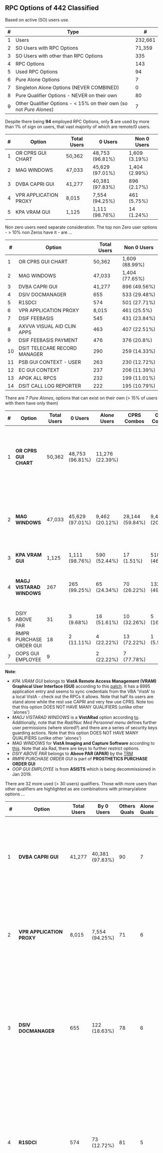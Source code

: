 ## RPC Options of 442 Classified
    
Based on active (SO) users use.
    
\# | Type | \#
--- | --- | ---
1 | Users | 232,661
2 | SO Users with RPC Options | 71,359
3 | SO Users with other than RPC Options | 335
4 | RPC Options | 143
5 | Used RPC Options | 94
6 | Pure Alone Options | 7
7 | Singleton Alone Options (NEVER COMBINED) | 0
8 | Pure Qualifier Options - NEVER on their own | 80
9 | Other Qualifier Options - < 15% on their own (so not _Pure Alones_) | 7


Despite there being __94__ employed RPC Options, only __5__ are used by more than 1% of sign on users, that vast majority of which are remote/0 users.
    
\# | Option | Total Users | 0 Users | Non 0 Users
--- | --- | --- | --- | ---
1 | OR CPRS GUI CHART | 50,362 | 48,753 (96.81%) | 1,609 (3.19%)
2 | MAG WINDOWS | 47,033 | 45,629 (97.01%) | 1,404 (2.99%)
3 | DVBA CAPRI GUI | 41,277 | 40,381 (97.83%) | 896 (2.17%)
4 | VPR APPLICATION PROXY | 8,015 | 7,554 (94.25%) | 461 (5.75%)
5 | KPA VRAM GUI | 1,125 | 1,111 (98.76%) | 14 (1.24%)


Non zero users need separate consideration. The top non Zero user options - > 10% non Zeros have it - are ...

\# | Option | Total Users | Non 0 Users
--- | --- | --- | ---
1 | OR CPRS GUI CHART | 50,362 | 1,609 (88.99%)
2 | MAG WINDOWS | 47,033 | 1,404 (77.65%)
3 | DVBA CAPRI GUI | 41,277 | 896 (49.56%)
4 | DSIV DOCMANAGER | 655 | 533 (29.48%)
5 | R1SDCI | 574 | 501 (27.71%)
6 | VPR APPLICATION PROXY | 8,015 | 461 (25.5%)
7 | DSIF FEEBASIS | 545 | 431 (23.84%)
8 | AXVVA VISUAL AID CLIN APPS | 463 | 407 (22.51%)
9 | DSIF FEEBASIS PAYMENT | 476 | 376 (20.8%)
10 | DSIT TELECARE RECORD MANAGER | 290 | 259 (14.33%)
11 | PSB GUI CONTEXT - USER | 263 | 230 (12.72%)
12 | EC GUI CONTEXT | 237 | 206 (11.39%)
13 | APGK ALL RPCS | 232 | 199 (11.01%)
14 | DSIT CALL LOG REPORTER | 222 | 195 (10.79%)



There are 7 _Pure Alones_, options that can exist on their own (> 15% of users with them have only them)

\# | Option | Total Users | 0 Users | Alone Users | CPRS Combos | Other Combos | Quals | Alone Quals | Top Quals
--- | --- | --- | --- | --- | --- | --- | --- | --- | ---
1 | __OR CPRS GUI CHART__ | 50,362 | 48,753 (96.81%) | 11,276 (22.39%) | &nbsp; | &nbsp; | 93 | 6 (6.45%) | DVBA CAPRI GUI (30,577), MAG WINDOWS (28,144), VPR APPLICATION PROXY (8,009)
2 | __MAG WINDOWS__ | 47,033 | 45,629 (97.01%) | 9,462 (20.12%) | 28,144 (59.84%) | 9,427 (20.04%) | 90 | 6 (6.67%) | DVBA CAPRI GUI (29,118), OR CPRS GUI CHART (28,144), VPR APPLICATION PROXY (4,868)
3 | __KPA VRAM GUI__ | 1,125 | 1,111 (98.76%) | 590 (52.44%) | 17 (1.51%) | 518 (46.04%) | 6 | 2 (33.33%) | DVBA CAPRI GUI (523)
4 | __MAGJ VISTARAD WINDOWS__ | 267 | 265 (99.25%) | 65 (24.34%) | 70 (26.22%) | 132 (49.44%) | 12 | 2 (16.67%) | DVBA CAPRI GUI (175), MAG WINDOWS (113), OR CPRS GUI CHART (70)
5 | DSIY ABOVE PAR | 31 | 3 (9.68%) | 16 (51.61%) | 10 (32.26%) | 5 (16.13%) | 67 | 4 (5.97%) | &nbsp;
6 | RMPR PURCHASE ORDER GUI | 18 | 2 (11.11%) | 4 (22.22%) | 13 (72.22%) | 1 (5.56%) | 63 | 4 (6.35%) | &nbsp;
7 | OOPS GUI EMPLOYEE | 9 | &nbsp; | 2 (22.22%) | 7 (77.78%) | &nbsp; | 64 | 4 (6.25%) | &nbsp;


__Note__:
    
  * _KPA VRAM GUI_ belongs to __VistA Remote Access Management (VRAM) Graphical User Interface (GUI)__ according to this [patch](https://github.com/OSEHRA/VistA/blob/master/Packages/Kernel/Patches/XU_8.0_629/XU-8_SEQ-502_PAT-629.TXT). It has a 8995 application entry and seems to sync credentials from the VBA 'VistA' to a local VistA - check out the RPCs it allows. Note that half its users are stand alone while the rest use CAPRI and very few use CPRS. Note too that this option DOES NOT HAVE MANY QUALIFIERS (unlike other 'alones')
  * _MAGJ VISTARAD WINDOWS_ is a __VistARad__ option according [to](https://www.va.gov/vdl/documents/clinical/vista_imaging_sys/imginstallgd_f.pdf). Additionally, note that the _Rad/Nuc Med Personnel menu_ defines further user permissions (where stored?) and there are a series of security keys guarding actions. Note that this option DOES NOT HAVE MANY QUALIFIERS (unlike other 'alones')
  * _MAG WINDOWS_ for __VistA Imaging and Capture Software__ according to [this](https://www.va.gov/vdl/documents/clinical/vista_imaging_sys/imginstallgd_f.pdf). Note that ala Rad, there are keys to further restrict options.
  * _DSIY ABOVE PAR_ belongs to __Above PAR (APAR)__ by the [TRM](https://www.oit.va.gov/Services/TRM/ToolPage.aspx?tid=7725)
  * _RMPR PURCHASE ORDER GUI_ is part of __PROSTHETICS PURCHASE ORDER GUI__
  * _OOP GUI EMPLOYEE_ is from __ASISTS__ which is being decommissioned in Jan 2019.
  
There are 32 more used (> 30 users) qualifiers. Those with more users than other qualifiers are highlighted as are combinations with primary/alone options ...

\# | Option | Total Users | By 0 Users | Others Quals | Alone Quals | Top Quals
--- | --- | --- | --- | --- | --- | ---
1 | __DVBA CAPRI GUI__ | 41,277 | 40,381 (97.83%) | 90 | 7 | __OR CPRS GUI CHART__ (0.74), __MAG WINDOWS__ (0.71), __KPA VRAM GUI__ (0.01), __MAGJ VISTARAD WINDOWS__ (0.0), __RMPR PURCHASE ORDER GUI__ (0.0), __OOPS GUI EMPLOYEE__ (0.0), __DSIY ABOVE PAR__ (0.0), ...
2 | __VPR APPLICATION PROXY__ | 8,015 | 7,554 (94.25%) | 71 | 6 | __OR CPRS GUI CHART__ (ALL), __DVBA CAPRI GUI__ (0.99), __MAG WINDOWS__ (0.61), __MAGJ VISTARAD WINDOWS__ (0.0), __KPA VRAM GUI__ (0.0), __OOPS GUI EMPLOYEE__ (0.0), __DSIY ABOVE PAR__ (0.0), ...
3 | __DSIV DOCMANAGER__ | 655 | 122 (18.63%) | 78 | 6 | __OR CPRS GUI CHART__ (0.97), __MAG WINDOWS__ (0.95), DSIF FEEBASIS (0.77), DSIF FEEBASIS PAYMENT (0.69), __DVBA CAPRI GUI__ (0.49), VPR APPLICATION PROXY (0.29), __DSIY ABOVE PAR__ (0.01), __RMPR PURCHASE ORDER GUI__ (0.01), __OOPS GUI EMPLOYEE__ (0.01), __MAGJ VISTARAD WINDOWS__ (0.0), ...
4 | __R1SDCI__ | 574 | 73 (12.72%) | 81 | 5 | __OR CPRS GUI CHART__ (ALL), __MAG WINDOWS__ (0.98), AXVVA VISUAL AID CLIN APPS (0.72), __DVBA CAPRI GUI__ (0.69), VPR APPLICATION PROXY (0.44), APGK ALL RPCS (0.39), __EC GUI CONTEXT__ (0.31), YS BROKER1 (0.26), __DSIY ABOVE PAR__ (0.01), __RMPR PURCHASE ORDER GUI__ (0.0), __OOPS GUI EMPLOYEE__ (0.0), ...
5 | __DSIF FEEBASIS__ | 545 | 114 (20.92%) | 73 | 5 | __OR CPRS GUI CHART__ (0.96), __MAG WINDOWS__ (0.93), DSIV DOCMANAGER (0.93), DSIF FEEBASIS PAYMENT (0.87), __DVBA CAPRI GUI__ (0.5), VPR APPLICATION PROXY (0.32), __DSIY ABOVE PAR__ (0.01), __RMPR PURCHASE ORDER GUI__ (0.0), __OOPS GUI EMPLOYEE__ (0.0), ...
6 | __DSIF FEEBASIS PAYMENT__ | 476 | 100 (21.01%) | 73 | 5 | __DSIF FEEBASIS__ (ALL), __OR CPRS GUI CHART__ (0.96), DSIV DOCMANAGER (0.94), __MAG WINDOWS__ (0.93), __DVBA CAPRI GUI__ (0.44), VPR APPLICATION PROXY (0.32), __DSIY ABOVE PAR__ (0.02), __RMPR PURCHASE ORDER GUI__ (0.0), __OOPS GUI EMPLOYEE__ (0.0), ...
7 | __AXVVA VISUAL AID CLIN APPS__ | 463 | 56 (12.1%) | 81 | 5 | __OR CPRS GUI CHART__ (ALL), __MAG WINDOWS__ (0.96), R1SDCI (0.89), __DVBA CAPRI GUI__ (0.68), VPR APPLICATION PROXY (0.48), APGK ALL RPCS (0.33), DSIV DOCMANAGER (0.3), __EC GUI CONTEXT__ (0.26), __OOPS GUI EMPLOYEE__ (0.01), __DSIY ABOVE PAR__ (0.01), __RMPR PURCHASE ORDER GUI__ (0.0), ...
8 | __DSIT TELECARE RECORD MANAGER__ | 290 | 31 (10.69%) | 74 | 5 | DSIT CALL LOG REPORTER (0.77), __OR CPRS GUI CHART__ (0.65), __MAG WINDOWS__ (0.6), PSB GUI CONTEXT - USER (0.35), __DVBA CAPRI GUI__ (0.33), R1SDCI (0.31), AXVVA VISUAL AID CLIN APPS (0.3), __DSIY ABOVE PAR__ (0.03), __RMPR PURCHASE ORDER GUI__ (0.01), __OOPS GUI EMPLOYEE__ (0.01), ...
9 | __PSB GUI CONTEXT - USER__ | 263 | 33 (12.55%) | 74 | 5 | __OR CPRS GUI CHART__ (ALL), __MAG WINDOWS__ (0.99), __DVBA CAPRI GUI__ (0.5), __DSIT TELECARE RECORD MANAGER__ (0.38), DSIHF VISTA GATEWAY (0.35), R1SDCI (0.32), VPR APPLICATION PROXY (0.3), AXVVA VISUAL AID CLIN APPS (0.28), DSIG CNT USER (0.27), __OOPS GUI EMPLOYEE__ (0.01), __RMPR PURCHASE ORDER GUI__ (0.01), __DSIY ABOVE PAR__ (0.01), ...
10 | __EC GUI CONTEXT__ | 237 | 31 (13.08%) | 75 | 5 | __OR CPRS GUI CHART__ (0.99), __MAG WINDOWS__ (0.95), R1SDCI (0.76), __DVBA CAPRI GUI__ (0.74), YS BROKER1 (0.56), DSIU MENTAL HEALTH SUITE (0.54), AXVVA VISUAL AID CLIN APPS (0.51), VPR APPLICATION PROXY (0.45), __OOPS GUI EMPLOYEE__ (0.01), __RMPR PURCHASE ORDER GUI__ (0.01), __DSIY ABOVE PAR__ (0.01), ...
11 | __APGK ALL RPCS__ | 232 | 33 (14.22%) | 76 | 5 | __OR CPRS GUI CHART__ (ALL), __MAG WINDOWS__ (0.97), R1SDCI (0.96), __DVBA CAPRI GUI__ (0.76), AXVVA VISUAL AID CLIN APPS (0.67), VPR APPLICATION PROXY (0.41), __RMPR PURCHASE ORDER GUI__ (0.01), __OOPS GUI EMPLOYEE__ (0.01), __DSIY ABOVE PAR__ (0.01), ...
12 | __DSIT CALL LOG REPORTER__ | 222 | 27 (12.16%) | 74 | 5 | __DSIT TELECARE RECORD MANAGER__ (ALL), __OR CPRS GUI CHART__ (0.55), __MAG WINDOWS__ (0.5), __DVBA CAPRI GUI__ (0.38), R1SDCI (0.36), AXVVA VISUAL AID CLIN APPS (0.34), __DSIY ABOVE PAR__ (0.04), __RMPR PURCHASE ORDER GUI__ (0.01), __OOPS GUI EMPLOYEE__ (0.01), ...
13 | __YS BROKER1__ | 176 | 19 (10.8%) | 76 | 6 | __OR CPRS GUI CHART__ (0.99), __MAG WINDOWS__ (0.95), R1SDCI (0.84), DSIU MENTAL HEALTH SUITE (0.8), __EC GUI CONTEXT__ (0.76), __DVBA CAPRI GUI__ (0.73), VPR APPLICATION PROXY (0.44), AXVVA VISUAL AID CLIN APPS (0.44), __OOPS GUI EMPLOYEE__ (0.02), __RMPR PURCHASE ORDER GUI__ (0.01), __DSIY ABOVE PAR__ (0.01), __KPA VRAM GUI__ (0.01), ...
14 | __DSIHF VISTA GATEWAY__ | 166 | 22 (13.25%) | 71 | 5 | __OR CPRS GUI CHART__ (0.99), __MAG WINDOWS__ (0.98), __DVBA CAPRI GUI__ (0.76), PSB GUI CONTEXT - USER (0.55), VPR APPLICATION PROXY (0.39), R1SDCI (0.37), AXVVA VISUAL AID CLIN APPS (0.32), DSIG CNT USER (0.27), __OOPS GUI EMPLOYEE__ (0.02), __RMPR PURCHASE ORDER GUI__ (0.01), __DSIY ABOVE PAR__ (0.01), ...
15 | __DSIU MENTAL HEALTH SUITE__ | 153 | 23 (15.03%) | 73 | 5 | __OR CPRS GUI CHART__ (0.99), __MAG WINDOWS__ (0.99), R1SDCI (0.94), YS BROKER1 (0.92), __EC GUI CONTEXT__ (0.83), __DVBA CAPRI GUI__ (0.75), VPR APPLICATION PROXY (0.45), AXVVA VISUAL AID CLIN APPS (0.44), __RMPR PURCHASE ORDER GUI__ (0.01), __OOPS GUI EMPLOYEE__ (0.01), __DSIY ABOVE PAR__ (0.01), ...
16 | __SDECRPC__ | 124 | 3 (2.42%) | 65 | 5 | __OR CPRS GUI CHART__ (ALL), __MAG WINDOWS__ (0.98), DSIV DOCMANAGER (0.95), AXVVA VISUAL AID CLIN APPS (0.9), R1SDCI (0.81), __DVBA CAPRI GUI__ (0.58), APGK ALL RPCS (0.31), VPR APPLICATION PROXY (0.29), MBAA SCHEDULING CALENDAR VIEW (0.28), __OOPS GUI EMPLOYEE__ (0.02), __RMPR PURCHASE ORDER GUI__ (0.02), __DSIY ABOVE PAR__ (0.01), ...
17 | __VEJDWPB CORE RPCS__ | 90 | 21 (23.33%) | 74 | 5 | __OR CPRS GUI CHART__ (0.98), __MAG WINDOWS__ (0.93), __DVBA CAPRI GUI__ (0.77), VPR APPLICATION PROXY (0.33), DSIG CNT USER (0.31), PSB GUI CONTEXT - USER (0.29), DSIHF VISTA GATEWAY (0.29), DSIT CALL LOG REPORTER (0.28), __DSIT TELECARE RECORD MANAGER__ (0.28), APGK ALL RPCS (0.27), R1SDCI (0.27), __DSIY ABOVE PAR__ (0.04), __OOPS GUI EMPLOYEE__ (0.03), __RMPR PURCHASE ORDER GUI__ (0.02), ...
18 | __DSIG CNT USER__ | 82 | 9 (10.98%) | 36 | 3 | __OR CPRS GUI CHART__ (0.96), __MAG WINDOWS__ (0.9), PSB GUI CONTEXT - USER (0.85), DSIHF VISTA GATEWAY (0.54), __DVBA CAPRI GUI__ (0.52), VEJDWPB CORE RPCS (0.34), VPR APPLICATION PROXY (0.26), __DSIY ABOVE PAR__ (0.06), ...
19 | VEJD PCE RECORD MANAGER | 63 | 29 (46.03%) | 72 | 5 | __OR CPRS GUI CHART__ (0.94), __MAG WINDOWS__ (0.84), VEJD AUDIT REPORT MANAGER (0.6), VEJDPTF SIGNON (0.54), __DVBA CAPRI GUI__ (0.52), ACKQROES3 (0.43), VEJDPTF ADMINISTRATOR (0.38), DSIV DOCMANAGER (0.35), DSIR MENU OPTIONS (0.35), DSIF FEEBASIS (0.33), __DSIY ABOVE PAR__ (0.13), __RMPR PURCHASE ORDER GUI__ (0.05), __OOPS GUI EMPLOYEE__ (0.05), ...
20 | DSIR MENU OPTIONS | 55 | 5 (9.09%) | 75 | 5 | __OR CPRS GUI CHART__ (0.91), DSIV DOCMANAGER (0.84), __MAG WINDOWS__ (0.8), __DVBA CAPRI GUI__ (0.67), DSIF FEEBASIS (0.44), VEJD PCE RECORD MANAGER (0.4), VEJD AUDIT REPORT MANAGER (0.4), VEJDPTF SIGNON (0.4), VPR APPLICATION PROXY (0.38), SDECRPC (0.35), R1SDCI (0.27), AXVVA VISUAL AID CLIN APPS (0.27), __DSIY ABOVE PAR__ (0.15), __OOPS GUI EMPLOYEE__ (0.07), __RMPR PURCHASE ORDER GUI__ (0.05), ...
21 | DGRR PATIENT SERVICE QUERY | 50 | 2 (4.0%) | 73 | 5 | DGRR GUI PATIENT LOOKUP (0.94), __OR CPRS GUI CHART__ (0.92), __MAG WINDOWS__ (0.9), __DVBA CAPRI GUI__ (0.66), R1SDCI (0.56), VPR APPLICATION PROXY (0.36), __EC GUI CONTEXT__ (0.36), YS BROKER1 (0.36), DSIU MENTAL HEALTH SUITE (0.36), DSIV DOCMANAGER (0.26), __DSIY ABOVE PAR__ (0.06), __RMPR PURCHASE ORDER GUI__ (0.04), __OOPS GUI EMPLOYEE__ (0.04), ...
22 | RMPF ROES3 | 50 | 13 (26.0%) | 69 | 5 | __OR CPRS GUI CHART__ (ALL), __MAG WINDOWS__ (0.88), __DVBA CAPRI GUI__ (0.86), __DSIT TELECARE RECORD MANAGER__ (0.48), R1SDCI (0.46), DSIT CALL LOG REPORTER (0.44), AXVVA VISUAL AID CLIN APPS (0.42), VEJDWPB CORE RPCS (0.4), VPR APPLICATION PROXY (0.38), APGK ALL RPCS (0.32), __RMPR PURCHASE ORDER GUI__ (0.1), __DSIY ABOVE PAR__ (0.1), __OOPS GUI EMPLOYEE__ (0.04), ...
23 | DGRR GUI PATIENT LOOKUP | 49 | 2 (4.08%) | 73 | 5 | __OR CPRS GUI CHART__ (0.96), __DGRR PATIENT SERVICE QUERY__ (0.96), __MAG WINDOWS__ (0.94), __DVBA CAPRI GUI__ (0.65), R1SDCI (0.57), VPR APPLICATION PROXY (0.39), __EC GUI CONTEXT__ (0.37), YS BROKER1 (0.37), DSIU MENTAL HEALTH SUITE (0.37), DSIV DOCMANAGER (0.29), AXVVA VISUAL AID CLIN APPS (0.27), __DSIY ABOVE PAR__ (0.06), __RMPR PURCHASE ORDER GUI__ (0.04), __OOPS GUI EMPLOYEE__ (0.04), ...
24 | ACKQROES3 | 42 | 12 (28.57%) | 68 | 5 | __MAG WINDOWS__ (ALL), __OR CPRS GUI CHART__ (ALL), __DVBA CAPRI GUI__ (0.71), VEJD PCE RECORD MANAGER (0.64), VEJD AUDIT REPORT MANAGER (0.48), VEJDPTF SIGNON (0.48), VPR APPLICATION PROXY (0.45), DSIV DOCMANAGER (0.33), AXVVA VISUAL AID CLIN APPS (0.33), __EC GUI CONTEXT__ (0.31), APGK ALL RPCS (0.29), DSIF FEEBASIS (0.29), R1SDCI (0.29), DSIR MENU OPTIONS (0.29), ACKQROES3E (0.29), __RMPR PURCHASE ORDER GUI__ (0.05), __OOPS GUI EMPLOYEE__ (0.05), __DSIY ABOVE PAR__ (0.05), ...
25 | VEJD AUDIT REPORT MANAGER | 39 | 9 (23.08%) | 72 | 5 | VEJD PCE RECORD MANAGER (0.97), __OR CPRS GUI CHART__ (0.87), VEJDPTF SIGNON (0.85), __MAG WINDOWS__ (0.72), DSIR MENU OPTIONS (0.56), VEJDPTF ADMINISTRATOR (0.56), DSIV DOCMANAGER (0.51), DSIF FEEBASIS (0.51), __DVBA CAPRI GUI__ (0.51), ACKQROES3 (0.51), DSIF FEEBASIS PAYMENT (0.36), VPR APPLICATION PROXY (0.26), VEJDWPB CORE RPCS (0.26), __DGRR PATIENT SERVICE QUERY__ (0.26), DGRR GUI PATIENT LOOKUP (0.26), __DSIY ABOVE PAR__ (0.21), __RMPR PURCHASE ORDER GUI__ (0.08), __OOPS GUI EMPLOYEE__ (0.08), ...
26 | VEJDPTF SIGNON | 38 | 9 (23.68%) | 72 | 5 | __OR CPRS GUI CHART__ (0.89), VEJD PCE RECORD MANAGER (0.89), VEJD AUDIT REPORT MANAGER (0.87), __MAG WINDOWS__ (0.74), __DVBA CAPRI GUI__ (0.63), VEJDPTF ADMINISTRATOR (0.63), DSIV DOCMANAGER (0.61), DSIF FEEBASIS (0.58), DSIR MENU OPTIONS (0.58), ACKQROES3 (0.53), DSIF FEEBASIS PAYMENT (0.39), VPR APPLICATION PROXY (0.32), VEJDWPB CORE RPCS (0.29), __DGRR PATIENT SERVICE QUERY__ (0.26), DGRR GUI PATIENT LOOKUP (0.26), __DSIY ABOVE PAR__ (0.21), __RMPR PURCHASE ORDER GUI__ (0.08), __OOPS GUI EMPLOYEE__ (0.08), ...
27 | __MBAA SCHEDULING CALENDAR VIEW__ | 38 | 2 (5.26%) | 21 | 2 | __DVBA CAPRI GUI__ (ALL), __OR CPRS GUI CHART__ (ALL), DSIV DOCMANAGER (0.97), __MAG WINDOWS__ (0.97), SDECRPC (0.92), AXVVA VISUAL AID CLIN APPS (0.92), R1SDCI (0.68), APGK ALL RPCS (0.53), DSIF FEEBASIS (0.29), DENTV DSS DRM GUI (0.29), ...
28 | CW MAIL | 36 | 6 (16.67%) | 75 | 5 | __OR CPRS GUI CHART__ (ALL), __MAG WINDOWS__ (0.83), __DVBA CAPRI GUI__ (0.64), VPR APPLICATION PROXY (0.61), AXVVA VISUAL AID CLIN APPS (0.61), R1SDCI (0.53), PSB GUI CONTEXT - USER (0.5), ORAM ANTICOAGULATION CONTEXT (0.36), APGK ALL RPCS (0.36), DSIQ VCM (0.33), DSIT CALL LOG REPORTER (0.31), __DSIT TELECARE RECORD MANAGER__ (0.31), __RMPR PURCHASE ORDER GUI__ (0.06), __OOPS GUI EMPLOYEE__ (0.06), __DSIY ABOVE PAR__ (0.06), ...
29 | DENTV DSS DRM GUI | 36 | 4 (11.11%) | 69 | 5 | __OR CPRS GUI CHART__ (ALL), __MAG WINDOWS__ (0.83), __DVBA CAPRI GUI__ (0.83), AXVVA VISUAL AID CLIN APPS (0.83), R1SDCI (0.75), APGK ALL RPCS (0.67), DSIV DOCMANAGER (0.64), SDECRPC (0.56), VPR APPLICATION PROXY (0.39), MBAA SCHEDULING CALENDAR VIEW (0.31), __RMPR PURCHASE ORDER GUI__ (0.06), __OOPS GUI EMPLOYEE__ (0.06), __DSIY ABOVE PAR__ (0.06), ...
30 | DSIQ VCM | 36 | 4 (11.11%) | 76 | 5 | __OR CPRS GUI CHART__ (0.92), __MAG WINDOWS__ (0.86), VPR APPLICATION PROXY (0.64), __DVBA CAPRI GUI__ (0.64), R1SDCI (0.61), AXVVA VISUAL AID CLIN APPS (0.61), PSB GUI CONTEXT - USER (0.56), APGK ALL RPCS (0.44), ORAM ANTICOAGULATION CONTEXT (0.42), CW MAIL (0.33), __DSIY ABOVE PAR__ (0.14), __RMPR PURCHASE ORDER GUI__ (0.06), __OOPS GUI EMPLOYEE__ (0.06), ...
31 | HMP UI CONTEXT | 34 | 3 (8.82%) | 75 | 5 | __MAG WINDOWS__ (ALL), __OR CPRS GUI CHART__ (ALL), __DVBA CAPRI GUI__ (0.97), VPR APPLICATION PROXY (0.88), R1SDCI (0.88), AXVVA VISUAL AID CLIN APPS (0.88), DSIT CALL LOG REPORTER (0.53), __DSIT TELECARE RECORD MANAGER__ (0.53), DSIU MENTAL HEALTH SUITE (0.41), PSB GUI CONTEXT - USER (0.35), __EC GUI CONTEXT__ (0.32), YS BROKER1 (0.29), DSIHF VISTA GATEWAY (0.26), __RMPR PURCHASE ORDER GUI__ (0.06), __OOPS GUI EMPLOYEE__ (0.06), __DSIY ABOVE PAR__ (0.06), ...
32 | ORAM ANTICOAGULATION CONTEXT | 31 | 4 (12.9%) | 65 | 5 | __MAG WINDOWS__ (ALL), __OR CPRS GUI CHART__ (ALL), R1SDCI (0.74), AXVVA VISUAL AID CLIN APPS (0.74), PSB GUI CONTEXT - USER (0.58), VPR APPLICATION PROXY (0.58), __DVBA CAPRI GUI__ (0.58), APGK ALL RPCS (0.52), DSIQ VCM (0.48), CW MAIL (0.42), __RMPR PURCHASE ORDER GUI__ (0.06), __OOPS GUI EMPLOYEE__ (0.06), __DSIY ABOVE PAR__ (0.06), ...


There are 55 less used (< 30 users) qualifiers ...

\# | Option | Total Users | By 0 Users | Others Quals | Alone Quals | Top Quals
--- | --- | --- | --- | --- | --- | ---
1 | VIAB WEB SERVICES OPTION | 29 | 2 (6.9%) | 53 | 2 | __MAG WINDOWS__ (ALL), __OR CPRS GUI CHART__ (ALL), __DVBA CAPRI GUI__ (0.83), AXVVA VISUAL AID CLIN APPS (0.79), R1SDCI (0.76), DSIV DOCMANAGER (0.66), VPR APPLICATION PROXY (0.66), SDECRPC (0.62), DSIF FEEBASIS (0.38), APGK ALL RPCS (0.28), DSIR MENU OPTIONS (0.28), DSIU MENTAL HEALTH SUITE (0.28), ...
2 | DSIVA APAT | 28 | 4 (14.29%) | 67 | 5 | __OR CPRS GUI CHART__ (0.68), __DSIY ABOVE PAR__ (0.46), __MAG WINDOWS__ (0.39), __RMPR PURCHASE ORDER GUI__ (0.39), RMPR NPPD GUI (0.36), DSIV DOCMANAGER (0.36), RMPF ROES3 (0.32), VEJD PCE RECORD MANAGER (0.29), RMPR GUI DOR (0.29), DSIT CALL LOG REPORTER (0.29), DSIF FEEBASIS PAYMENT (0.29), DSIR MENU OPTIONS (0.29), DSIF FEEBASIS (0.29), __DSIT TELECARE RECORD MANAGER__ (0.29), VEJD AUDIT REPORT MANAGER (0.29), VEJDPTF ADMINISTRATOR (0.29), VEJDPTF SIGNON (0.29), __OOPS GUI EMPLOYEE__ (0.07), ...
3 | VEJDPTF ADMINISTRATOR | 25 | 8 (32.0%) | 71 | 5 | VEJD PCE RECORD MANAGER (0.96), VEJDPTF SIGNON (0.96), VEJD AUDIT REPORT MANAGER (0.88), __OR CPRS GUI CHART__ (0.84), DSIF FEEBASIS (0.68), __MAG WINDOWS__ (0.64), DSIV DOCMANAGER (0.6), DSIF FEEBASIS PAYMENT (0.56), __DVBA CAPRI GUI__ (0.56), DSIR MENU OPTIONS (0.56), VEJDWPB CORE RPCS (0.44), ACKQROES3 (0.4), DSIT CALL LOG REPORTER (0.36), __DSIT TELECARE RECORD MANAGER__ (0.36), __DSIVA APAT__ (0.32), __DSIY ABOVE PAR__ (0.32), DSIQ VCM (0.28), __RMPR PURCHASE ORDER GUI__ (0.08), __OOPS GUI EMPLOYEE__ (0.08), ...
4 | ROR GUI | 25 | 3 (12.0%) | 66 | 5 | __OR CPRS GUI CHART__ (ALL), __DVBA CAPRI GUI__ (ALL), __MAG WINDOWS__ (0.96), VPR APPLICATION PROXY (0.76), R1SDCI (0.76), AXVVA VISUAL AID CLIN APPS (0.64), DSIHF VISTA GATEWAY (0.52), APGK ALL RPCS (0.48), PSB GUI CONTEXT - USER (0.36), CW MAIL (0.32), DSIT CALL LOG REPORTER (0.32), __DSIT TELECARE RECORD MANAGER__ (0.32), DSIV DOCMANAGER (0.28), HMP UI CONTEXT (0.28), YS BROKER1 (0.28), __OOPS GUI EMPLOYEE__ (0.08), __RMPR PURCHASE ORDER GUI__ (0.04), __DSIY ABOVE PAR__ (0.04), ...
5 | MD GUI USER | 23 | 3 (13.04%) | 76 | 6 | __MAG WINDOWS__ (ALL), __OR CPRS GUI CHART__ (ALL), __DVBA CAPRI GUI__ (0.74), R1SDCI (0.74), AXVVA VISUAL AID CLIN APPS (0.7), VPR APPLICATION PROXY (0.57), APGK ALL RPCS (0.57), DSIV DOCMANAGER (0.48), PSB GUI CONTEXT - USER (0.35), DSIHF VISTA GATEWAY (0.35), HMP UI CONTEXT (0.35), DSIF FEEBASIS (0.35), CW MAIL (0.3), MD CLIO (0.3), SDECRPC (0.3), VIAB WEB SERVICES OPTION (0.3), DSIU MENTAL HEALTH SUITE (0.3), DSIHH DATABRIDGE (0.26), DSIT CALL LOG REPORTER (0.26), ROR GUI (0.26), __DSIT TELECARE RECORD MANAGER__ (0.26), __RMPR PURCHASE ORDER GUI__ (0.09), __MAGJ VISTARAD WINDOWS__ (0.09), __OOPS GUI EMPLOYEE__ (0.09), __DSIY ABOVE PAR__ (0.09), ...
6 | __MAG DICOM VISA__ | 21 | 1 (4.76%) | 19 | 4 | __OR CPRS GUI CHART__ (ALL), __MAG WINDOWS__ (ALL), R1SDCI (0.81), AXVVA VISUAL AID CLIN APPS (0.67), APGK ALL RPCS (0.48), __DVBA CAPRI GUI__ (0.43), __MAGJ VISTARAD WINDOWS__ (0.05), __KPA VRAM GUI__ (0.05), ...
7 | XOBE ESIG USER | 19 | 1 (5.26%) | 66 | 5 | __MAG WINDOWS__ (0.63), __OR CPRS GUI CHART__ (0.63), DGRR GUI PATIENT LOOKUP (0.63), __DVBA CAPRI GUI__ (0.58), DSIV DOCMANAGER (0.58), __DGRR PATIENT SERVICE QUERY__ (0.58), VEJD PCE RECORD MANAGER (0.47), DSIR MENU OPTIONS (0.47), ACKQROES3 (0.47), VEJD AUDIT REPORT MANAGER (0.47), VEJDPTF SIGNON (0.47), DSIF FEEBASIS (0.42), PRPF RPC UTILS (0.32), VPR APPLICATION PROXY (0.26), APGK ALL RPCS (0.26), SDECRPC (0.26), __RMPR PURCHASE ORDER GUI__ (0.11), __OOPS GUI EMPLOYEE__ (0.11), __DSIY ABOVE PAR__ (0.11), ...
8 | __VBECS VISTALINK CONTEXT__ | 18 | 1 (5.56%) | 9 | 2 | __OR CPRS GUI CHART__ (ALL), __MAG WINDOWS__ (ALL), ...
9 | RMPR NPPD GUI | 15 | 1 (6.67%) | 63 | 5 | __OR CPRS GUI CHART__ (0.93), __DSIVA APAT__ (0.67), __RMPR PURCHASE ORDER GUI__ (0.6), RMPF ROES3 (0.53), RMPR GUI DOR (0.47), __MAG WINDOWS__ (0.47), __DVBA CAPRI GUI__ (0.4), DSIV DOCMANAGER (0.27), __DSIY ABOVE PAR__ (0.27), __OOPS GUI EMPLOYEE__ (0.13), ...
10 | ACKQROES3E | 13 | 3 (23.08%) | 63 | 5 | __MAG WINDOWS__ (ALL), __OR CPRS GUI CHART__ (ALL), __DVBA CAPRI GUI__ (0.92), ACKQROES3 (0.92), __EC GUI CONTEXT__ (0.77), R1SDCI (0.77), RMPF ROES3 (0.77), AXVVA VISUAL AID CLIN APPS (0.77), APGK ALL RPCS (0.69), VPR APPLICATION PROXY (0.46), DSIV DOCMANAGER (0.31), VEJDWPB CORE RPCS (0.31), __RMPR PURCHASE ORDER GUI__ (0.15), __OOPS GUI EMPLOYEE__ (0.15), __DSIY ABOVE PAR__ (0.15), ...
11 | PRPF RPC UTILS | 12 | &nbsp; | 20 | 2 | __OR CPRS GUI CHART__ (0.58), __MAG WINDOWS__ (0.58), __XOBE ESIG USER__ (0.5), DGRR GUI PATIENT LOOKUP (0.33), __DGRR PATIENT SERVICE QUERY__ (0.33), DSIV DOCMANAGER (0.33), ...
12 | TIU MED GUI RPC V2 | 10 | &nbsp; | 68 | 5 | __MAG WINDOWS__ (ALL), __OR CPRS GUI CHART__ (ALL), __DVBA CAPRI GUI__ (0.9), VEJDWPB CORE RPCS (0.8), __EC GUI CONTEXT__ (0.7), YS BROKER1 (0.6), APGK ALL RPCS (0.5), DSIF FEEBASIS (0.5), R1SDCI (0.5), PSB GUI CONTEXT - USER (0.4), RMPF ROES3 (0.3), DSIF FEEBASIS PAYMENT (0.3), VPR APPLICATION PROXY (0.3), DSIHF VISTA GATEWAY (0.3), XHDXC DESKTOP (0.3), CW MAIL (0.3), MD GUI MANAGER (0.3), RMIMFIM (0.3), ORRCM REPORTING (0.3), HMP UI CONTEXT (0.3), MD GUI USER (0.3), __DGRR PATIENT SERVICE QUERY__ (0.3), VEJD PCE RECORD MANAGER (0.3), DENTV DSS DRM GUI (0.3), ACKQROES3 (0.3), VEJD AUDIT REPORT MANAGER (0.3), AXVVA VISUAL AID CLIN APPS (0.3), DGRR GUI PATIENT LOOKUP (0.3), VEJDPTF ADMINISTRATOR (0.3), DSIQ VCM (0.3), VEJDPTF SIGNON (0.3), DSIU MENTAL HEALTH SUITE (0.3), __RMPR PURCHASE ORDER GUI__ (0.2), __OOPS GUI EMPLOYEE__ (0.2), __DSIY ABOVE PAR__ (0.2), ...
13 | SCMC PCMMR WEB USER MENU | 10 | &nbsp; | 69 | 5 | __MAG WINDOWS__ (ALL), __OR CPRS GUI CHART__ (ALL), DSIV DOCMANAGER (0.7), __DVBA CAPRI GUI__ (0.7), CW MAIL (0.6), DSIF FEEBASIS (0.6), DSIT CALL LOG REPORTER (0.5), DSIF FEEBASIS PAYMENT (0.5), APGK ALL RPCS (0.5), __DSIT TELECARE RECORD MANAGER__ (0.5), __EC GUI CONTEXT__ (0.4), VEJDWPB CORE RPCS (0.4), R1SDCI (0.4), AXVVA VISUAL AID CLIN APPS (0.4), VPR APPLICATION PROXY (0.3), DSIHF VISTA GATEWAY (0.3), SDECRPC (0.3), PRPF RPC UTILS (0.3), __RMPR PURCHASE ORDER GUI__ (0.1), __OOPS GUI EMPLOYEE__ (0.1), __DSIY ABOVE PAR__ (0.1), ...
14 | PRCHL GUI | 9 | &nbsp; | 62 | 5 | __OR CPRS GUI CHART__ (0.67), __XOBE ESIG USER__ (0.33), __DSIVA APAT__ (0.33), DGRR GUI PATIENT LOOKUP (0.33), __DGRR PATIENT SERVICE QUERY__ (0.33), __MAG WINDOWS__ (0.22), __RMPR PURCHASE ORDER GUI__ (0.22), __OOPS GUI EMPLOYEE__ (0.22), __DSIY ABOVE PAR__ (0.22), ...
15 | RMPR GUI DOR | 9 | &nbsp; | 56 | 5 | __OR CPRS GUI CHART__ (ALL), RMPF ROES3 (0.89), __DSIVA APAT__ (0.89), RMPR NPPD GUI (0.78), __MAG WINDOWS__ (0.67), __DVBA CAPRI GUI__ (0.56), __DSIY ABOVE PAR__ (0.44), __RMPR PURCHASE ORDER GUI__ (0.33), DSIV DOCMANAGER (0.33), __OOPS GUI EMPLOYEE__ (0.11), ...
16 | MD CLIO | 7 | 3 (42.86%) | 50 | 3 | __VPR APPLICATION PROXY__ (ALL), __MAG WINDOWS__ (ALL), __OR CPRS GUI CHART__ (ALL), __MD GUI USER__ (ALL), __DVBA CAPRI GUI__ (ALL), PSB GUI CONTEXT - USER (0.71), DSIHF VISTA GATEWAY (0.71), DSIG HF MAPPER (0.71), CW MAIL (0.71), HMP UI CONTEXT (0.71), ROR GUI (0.71), R1SDCI (0.71), VIAB WEB SERVICES OPTION (0.71), AXVVA VISUAL AID CLIN APPS (0.71), DSIU MENTAL HEALTH SUITE (0.71), DSIHH DATABRIDGE (0.57), DSIT CALL LOG REPORTER (0.57), DSIG CNT USER (0.57), __DSIT TELECARE RECORD MANAGER__ (0.57), MD GUI MANAGER (0.43), MAG DICOM GATEWAY FULL (0.29), __MAGJ VISTARAD WINDOWS__ (0.29), ...
17 | DSIHH DATABRIDGE | 7 | 3 (42.86%) | 67 | 5 | __DSIHF VISTA GATEWAY__ (ALL), PSB GUI CONTEXT - USER (0.86), CW MAIL (0.86), __MAG WINDOWS__ (0.86), DSIT CALL LOG REPORTER (0.86), HMP UI CONTEXT (0.86), __OR CPRS GUI CHART__ (0.86), MD GUI USER (0.86), __DVBA CAPRI GUI__ (0.86), R1SDCI (0.86), __DSIT TELECARE RECORD MANAGER__ (0.86), AXVVA VISUAL AID CLIN APPS (0.86), DSIU MENTAL HEALTH SUITE (0.86), ROR GUI (0.71), VPR APPLICATION PROXY (0.57), DSIG HF MAPPER (0.57), DSIG CNT USER (0.57), MD CLIO (0.57), VIAB WEB SERVICES OPTION (0.57), VEJDSAT TELECARE GIU (0.29), ORAM ANTICOAGULATION CONTEXT (0.29), VEJD PCE RECORD MANAGER (0.29), DVBA CONTRACTED 2507 EXAM GUI (0.29), PSA GUI UPLOAD (0.29), XHDXC DESKTOP (0.29), FSC RPC (0.29), RMPR PFFS GUI (0.29), __XOBE ESIG USER__ (0.29), RMIMFIM (0.29), TIU MED GUI RPC V2 (0.29), NVSS SYSTEM MONITOR (0.29), __EC GUI CONTEXT__ (0.29), __RMPR PURCHASE ORDER GUI__ (0.29), MD GUI MANAGER (0.29), ORRCM REPORTING (0.29), DSIF FEEBASIS PAYMENT (0.29), APGK ALL RPCS (0.29), RMPR NPPD GUI (0.29), DSIR MENU OPTIONS (0.29), __PRCHL GUI__ (0.29), YS BROKER1 (0.29), DSIF FEEBASIS (0.29), RMPF ROES3 (0.29), DSIV DOCMANAGER (0.29), DENTV DSS DRM GUI (0.29), __OOPS GUI EMPLOYEE__ (0.29), ACKQROES3 (0.29), VEJD AUDIT REPORT MANAGER (0.29), DSIQ VCM (0.29), __DSIY ABOVE PAR__ (0.29), VEJDWPB CORE RPCS (0.29), DGRR GUI PATIENT LOOKUP (0.29), VEJDPTF ADMINISTRATOR (0.29), __DGRR PATIENT SERVICE QUERY__ (0.29), ACKQROES3E (0.29), __DSIVA APAT__ (0.29), VEJDPTF SIGNON (0.29), ...
18 | MD GUI MANAGER | 6 | 1 (16.67%) | 73 | 6 | __MAG WINDOWS__ (ALL), __OR CPRS GUI CHART__ (ALL), MD GUI USER (0.83), __DVBA CAPRI GUI__ (0.83), DSIV DOCMANAGER (0.5), RMPF ROES3 (0.5), DSIF FEEBASIS PAYMENT (0.5), PSB GUI CONTEXT - USER (0.5), VPR APPLICATION PROXY (0.5), DSIHF VISTA GATEWAY (0.5), XHDXC DESKTOP (0.5), CW MAIL (0.5), TIU MED GUI RPC V2 (0.5), __EC GUI CONTEXT__ (0.5), RMIMFIM (0.5), ORRCM REPORTING (0.5), MD CLIO (0.5), APGK ALL RPCS (0.5), HMP UI CONTEXT (0.5), VEJDWPB CORE RPCS (0.5), YS BROKER1 (0.5), DSIF FEEBASIS (0.5), R1SDCI (0.5), __DGRR PATIENT SERVICE QUERY__ (0.5), VEJD PCE RECORD MANAGER (0.5), MAG DICOM GATEWAY FULL (0.5), DENTV DSS DRM GUI (0.5), ACKQROES3 (0.5), VEJD AUDIT REPORT MANAGER (0.5), AXVVA VISUAL AID CLIN APPS (0.5), DGRR GUI PATIENT LOOKUP (0.5), VEJDPTF ADMINISTRATOR (0.5), DSIQ VCM (0.5), VEJDPTF SIGNON (0.5), DSIU MENTAL HEALTH SUITE (0.5), VEJDSAT TELECARE GIU (0.33), ORAM ANTICOAGULATION CONTEXT (0.33), PSA GUI UPLOAD (0.33), DSIHH DATABRIDGE (0.33), FSC RPC (0.33), RMPR PFFS GUI (0.33), MAG DICOM VISA (0.33), DSIT CALL LOG REPORTER (0.33), DVBA CONTRACTED 2507 EXAM GUI (0.33), __RMPR PURCHASE ORDER GUI__ (0.33), MAGKAT (0.33), __XOBE ESIG USER__ (0.33), RMPR NPPD GUI (0.33), __MAGJ VISTARAD WINDOWS__ (0.33), SCMC PCMMR WEB USER MENU (0.33), ROR GUI (0.33), __PRCHL GUI__ (0.33), NVSS SYSTEM MONITOR (0.33), QACV PATS RPC ACCESS (0.33), __OOPS GUI EMPLOYEE__ (0.33), __DSIVA APAT__ (0.33), __DSIY ABOVE PAR__ (0.33), DSIR MENU OPTIONS (0.33), __DSIT TELECARE RECORD MANAGER__ (0.33), MAG UTILITY (0.33), ACKQROES3E (0.33), ...
19 | ORRCM REPORTING | 6 | &nbsp; | 71 | 5 | __MAG WINDOWS__ (ALL), __OR CPRS GUI CHART__ (ALL), __DVBA CAPRI GUI__ (0.83), DSIQ VCM (0.83), PSB GUI CONTEXT - USER (0.67), DSIHF VISTA GATEWAY (0.67), CW MAIL (0.67), HMP UI CONTEXT (0.67), YS BROKER1 (0.67), RMPF ROES3 (0.5), DSIF FEEBASIS PAYMENT (0.5), VPR APPLICATION PROXY (0.5), XHDXC DESKTOP (0.5), TIU MED GUI RPC V2 (0.5), __EC GUI CONTEXT__ (0.5), MD GUI MANAGER (0.5), RMIMFIM (0.5), APGK ALL RPCS (0.5), VEJDWPB CORE RPCS (0.5), MD GUI USER (0.5), DSIF FEEBASIS (0.5), R1SDCI (0.5), __DGRR PATIENT SERVICE QUERY__ (0.5), VEJD PCE RECORD MANAGER (0.5), DENTV DSS DRM GUI (0.5), __OOPS GUI EMPLOYEE__ (0.5), ACKQROES3 (0.5), VEJD AUDIT REPORT MANAGER (0.5), AXVVA VISUAL AID CLIN APPS (0.5), DGRR GUI PATIENT LOOKUP (0.5), VEJDPTF ADMINISTRATOR (0.5), VEJDPTF SIGNON (0.5), DSIU MENTAL HEALTH SUITE (0.5), VEJDSAT TELECARE GIU (0.33), ORAM ANTICOAGULATION CONTEXT (0.33), DSIV DOCMANAGER (0.33), PSA GUI UPLOAD (0.33), DSIHH DATABRIDGE (0.33), FSC RPC (0.33), RMPR PFFS GUI (0.33), VBECS VISTALINK CONTEXT (0.33), DSIT CALL LOG REPORTER (0.33), DVBA CONTRACTED 2507 EXAM GUI (0.33), __RMPR PURCHASE ORDER GUI__ (0.33), __XOBE ESIG USER__ (0.33), RMPR NPPD GUI (0.33), SCMC PCMMR WEB USER MENU (0.33), ROR GUI (0.33), __PRCHL GUI__ (0.33), XOBV VISTALINK TESTER (0.33), NVSS SYSTEM MONITOR (0.33), QACV PATS RPC ACCESS (0.33), __DSIVA APAT__ (0.33), __DSIY ABOVE PAR__ (0.33), DSIR MENU OPTIONS (0.33), __DSIT TELECARE RECORD MANAGER__ (0.33), ACKQROES3E (0.33), ...
20 | DSIB MDS MENU | 6 | 2 (33.33%) | 17 | 2 | __VEJD AUDIT REPORT MANAGER__ (ALL), __DSIF FEEBASIS__ (ALL), __DSIG CNT USER__ (ALL), __DSIB CP MENU__ (ALL), __VEJDPTF ADMINISTRATOR__ (ALL), __VEJD PCE RECORD MANAGER__ (ALL), __DSIT TELECARE RECORD MANAGER__ (ALL), __DSIV DOCMANAGER__ (ALL), __DSIR MENU OPTIONS__ (ALL), __VEJDPTF SIGNON__ (ALL), __DSIT CALL LOG REPORTER__ (ALL), DSIF FEEBASIS PAYMENT (0.83), __DSIY ABOVE PAR__ (0.83), __DSIVA APAT__ (0.83), DSIQ VCM (0.5), VEJDWPB CORE RPCS (0.5), __OR CPRS GUI CHART__ (0.5)
21 | PSA GUI UPLOAD | 6 | &nbsp; | 62 | 5 | __OR CPRS GUI CHART__ (ALL), ORAM ANTICOAGULATION CONTEXT (0.83), __MAG WINDOWS__ (0.83), PSB GUI CONTEXT - USER (0.67), CW MAIL (0.67), __DVBA CAPRI GUI__ (0.67), DSIQ VCM (0.67), VEJDSAT TELECARE GIU (0.33), VEJD PCE RECORD MANAGER (0.33), DVBA CONTRACTED 2507 EXAM GUI (0.33), DSIHF VISTA GATEWAY (0.33), XHDXC DESKTOP (0.33), DSIHH DATABRIDGE (0.33), FSC RPC (0.33), RMPR PFFS GUI (0.33), RMIMFIM (0.33), TIU MED GUI RPC V2 (0.33), DSIT CALL LOG REPORTER (0.33), NVSS SYSTEM MONITOR (0.33), __EC GUI CONTEXT__ (0.33), __RMPR PURCHASE ORDER GUI__ (0.33), MD GUI MANAGER (0.33), __XOBE ESIG USER__ (0.33), ORRCM REPORTING (0.33), DSIF FEEBASIS PAYMENT (0.33), APGK ALL RPCS (0.33), RMPR NPPD GUI (0.33), HMP UI CONTEXT (0.33), DSIR MENU OPTIONS (0.33), __PRCHL GUI__ (0.33), YS BROKER1 (0.33), MD GUI USER (0.33), DSIF FEEBASIS (0.33), R1SDCI (0.33), RMPF ROES3 (0.33), __DSIT TELECARE RECORD MANAGER__ (0.33), DSIV DOCMANAGER (0.33), DENTV DSS DRM GUI (0.33), __OOPS GUI EMPLOYEE__ (0.33), ACKQROES3 (0.33), VEJD AUDIT REPORT MANAGER (0.33), __DSIVA APAT__ (0.33), AXVVA VISUAL AID CLIN APPS (0.33), __DSIY ABOVE PAR__ (0.33), VEJDWPB CORE RPCS (0.33), DGRR GUI PATIENT LOOKUP (0.33), VEJDPTF ADMINISTRATOR (0.33), __DGRR PATIENT SERVICE QUERY__ (0.33), ACKQROES3E (0.33), VEJDPTF SIGNON (0.33), DSIU MENTAL HEALTH SUITE (0.33), ...
22 | DSIB CP MENU | 6 | 2 (33.33%) | 17 | 2 | __VEJD AUDIT REPORT MANAGER__ (ALL), __DSIF FEEBASIS__ (ALL), __DSIG CNT USER__ (ALL), __VEJDPTF ADMINISTRATOR__ (ALL), __VEJD PCE RECORD MANAGER__ (ALL), __DSIT TELECARE RECORD MANAGER__ (ALL), __DSIB MDS MENU__ (ALL), __DSIV DOCMANAGER__ (ALL), __DSIR MENU OPTIONS__ (ALL), __VEJDPTF SIGNON__ (ALL), __DSIT CALL LOG REPORTER__ (ALL), DSIF FEEBASIS PAYMENT (0.83), __DSIY ABOVE PAR__ (0.83), __DSIVA APAT__ (0.83), DSIQ VCM (0.5), VEJDWPB CORE RPCS (0.5), __OR CPRS GUI CHART__ (0.5)
23 | OR BCMA ORDER COM | 6 | 1 (16.67%) | 44 | 2 | __PSB GUI CONTEXT - USER__ (ALL), __MAG WINDOWS__ (ALL), __OR CPRS GUI CHART__ (ALL), __DVBA CAPRI GUI__ (ALL), VPR APPLICATION PROXY (0.67), APGK ALL RPCS (0.67), R1SDCI (0.67), AXVVA VISUAL AID CLIN APPS (0.67), DSIHF VISTA GATEWAY (0.5), XHDXC DESKTOP (0.5), ROR GUI (0.5), YS BROKER1 (0.5), DSIV DOCMANAGER (0.33), DSIT CALL LOG REPORTER (0.33), __EC GUI CONTEXT__ (0.33), VEJDWPB CORE RPCS (0.33), VA NURS OUTCOMES DATA (VANOD) (0.33), __DSIT TELECARE RECORD MANAGER__ (0.33), ...
24 | RMIMFIM | 6 | &nbsp; | 68 | 5 | __MAG WINDOWS__ (ALL), __EC GUI CONTEXT__ (ALL), __APGK ALL RPCS__ (ALL), __OR CPRS GUI CHART__ (ALL), __R1SDCI__ (ALL), __AXVVA VISUAL AID CLIN APPS__ (ALL), __DVBA CAPRI GUI__ (0.83), RMPF ROES3 (0.67), HMP UI CONTEXT (0.67), DSIF FEEBASIS PAYMENT (0.5), PSB GUI CONTEXT - USER (0.5), DSIHF VISTA GATEWAY (0.5), XHDXC DESKTOP (0.5), CW MAIL (0.5), TIU MED GUI RPC V2 (0.5), MD GUI MANAGER (0.5), ORRCM REPORTING (0.5), VEJDWPB CORE RPCS (0.5), YS BROKER1 (0.5), MD GUI USER (0.5), DSIF FEEBASIS (0.5), __DGRR PATIENT SERVICE QUERY__ (0.5), VEJD PCE RECORD MANAGER (0.5), DENTV DSS DRM GUI (0.5), ACKQROES3 (0.5), VEJD AUDIT REPORT MANAGER (0.5), DGRR GUI PATIENT LOOKUP (0.5), VEJDPTF ADMINISTRATOR (0.5), DSIQ VCM (0.5), VEJDPTF SIGNON (0.5), DSIU MENTAL HEALTH SUITE (0.5), VEJDSAT TELECARE GIU (0.33), ORAM ANTICOAGULATION CONTEXT (0.33), DSIV DOCMANAGER (0.33), VPR APPLICATION PROXY (0.33), PSA GUI UPLOAD (0.33), DSIHH DATABRIDGE (0.33), FSC RPC (0.33), RMPR PFFS GUI (0.33), DSIT CALL LOG REPORTER (0.33), DVBA CONTRACTED 2507 EXAM GUI (0.33), __RMPR PURCHASE ORDER GUI__ (0.33), __XOBE ESIG USER__ (0.33), RMPR NPPD GUI (0.33), SCMC PCMMR WEB USER MENU (0.33), ROR GUI (0.33), __PRCHL GUI__ (0.33), NVSS SYSTEM MONITOR (0.33), QACV PATS RPC ACCESS (0.33), __OOPS GUI EMPLOYEE__ (0.33), __DSIVA APAT__ (0.33), __DSIY ABOVE PAR__ (0.33), DSIR MENU OPTIONS (0.33), __DSIT TELECARE RECORD MANAGER__ (0.33), ACKQROES3E (0.33), ...
25 | XHDXC DESKTOP | 5 | &nbsp; | 68 | 5 | __PSB GUI CONTEXT - USER__ (ALL), __DSIHF VISTA GATEWAY__ (ALL), __MAG WINDOWS__ (ALL), __APGK ALL RPCS__ (ALL), __OR CPRS GUI CHART__ (ALL), __YS BROKER1__ (ALL), __DVBA CAPRI GUI__ (ALL), __R1SDCI__ (ALL), __AXVVA VISUAL AID CLIN APPS__ (ALL), DSIV DOCMANAGER (0.8), DSIT CALL LOG REPORTER (0.8), ROR GUI (0.8), __DSIT TELECARE RECORD MANAGER__ (0.8), RMPF ROES3 (0.6), DSIF FEEBASIS PAYMENT (0.6), VPR APPLICATION PROXY (0.6), CW MAIL (0.6), OR BCMA ORDER COM (0.6), TIU MED GUI RPC V2 (0.6), __EC GUI CONTEXT__ (0.6), MD GUI MANAGER (0.6), RMIMFIM (0.6), ORRCM REPORTING (0.6), HMP UI CONTEXT (0.6), VEJDWPB CORE RPCS (0.6), MD GUI USER (0.6), DSIF FEEBASIS (0.6), __DGRR PATIENT SERVICE QUERY__ (0.6), VEJD PCE RECORD MANAGER (0.6), DENTV DSS DRM GUI (0.6), ACKQROES3 (0.6), VEJD AUDIT REPORT MANAGER (0.6), DGRR GUI PATIENT LOOKUP (0.6), VEJDPTF ADMINISTRATOR (0.6), DSIQ VCM (0.6), VEJDPTF SIGNON (0.6), DSIU MENTAL HEALTH SUITE (0.6), VEJDSAT TELECARE GIU (0.4), ORAM ANTICOAGULATION CONTEXT (0.4), PSA GUI UPLOAD (0.4), DSIHH DATABRIDGE (0.4), FSC RPC (0.4), RMPR PFFS GUI (0.4), DVBA CONTRACTED 2507 EXAM GUI (0.4), __RMPR PURCHASE ORDER GUI__ (0.4), __XOBE ESIG USER__ (0.4), RMPR NPPD GUI (0.4), SCMC PCMMR WEB USER MENU (0.4), __PRCHL GUI__ (0.4), NVSS SYSTEM MONITOR (0.4), QACV PATS RPC ACCESS (0.4), __OOPS GUI EMPLOYEE__ (0.4), __DSIVA APAT__ (0.4), __DSIY ABOVE PAR__ (0.4), DSIR MENU OPTIONS (0.4), ACKQROES3E (0.4), ...
26 | QACV PATS RPC ACCESS | 5 | &nbsp; | 66 | 5 | __MAG WINDOWS__ (ALL), __OR CPRS GUI CHART__ (ALL), __DSIF FEEBASIS__ (ALL), __DGRR PATIENT SERVICE QUERY__ (ALL), __DGRR GUI PATIENT LOOKUP__ (ALL), DSIV DOCMANAGER (0.8), __DVBA CAPRI GUI__ (0.8), QACI PATS RPC ACCESS (0.8), DSIF FEEBASIS PAYMENT (0.4), PSB GUI CONTEXT - USER (0.4), DSIHF VISTA GATEWAY (0.4), XHDXC DESKTOP (0.4), CW MAIL (0.4), TIU MED GUI RPC V2 (0.4), __EC GUI CONTEXT__ (0.4), MD GUI MANAGER (0.4), RMIMFIM (0.4), ORRCM REPORTING (0.4), APGK ALL RPCS (0.4), HMP UI CONTEXT (0.4), SCMC PCMMR WEB USER MENU (0.4), VEJDWPB CORE RPCS (0.4), YS BROKER1 (0.4), MD GUI USER (0.4), R1SDCI (0.4), RMPF ROES3 (0.4), VEJD PCE RECORD MANAGER (0.4), DENTV DSS DRM GUI (0.4), ACKQROES3 (0.4), VEJD AUDIT REPORT MANAGER (0.4), AXVVA VISUAL AID CLIN APPS (0.4), DSIR MENU OPTIONS (0.4), VEJDPTF ADMINISTRATOR (0.4), DSIQ VCM (0.4), VEJDPTF SIGNON (0.4), DSIU MENTAL HEALTH SUITE (0.4), __RMPR PURCHASE ORDER GUI__ (0.2), __OOPS GUI EMPLOYEE__ (0.2), __DSIY ABOVE PAR__ (0.2), ...
27 | DSIG HF MAPPER | 5 | 2 (40.0%) | 44 | 2 | __PSB GUI CONTEXT - USER__ (ALL), __VPR APPLICATION PROXY__ (ALL), __DSIHF VISTA GATEWAY__ (ALL), __CW MAIL__ (ALL), __MAG WINDOWS__ (ALL), __MD CLIO__ (ALL), __HMP UI CONTEXT__ (ALL), __OR CPRS GUI CHART__ (ALL), __ROR GUI__ (ALL), __MD GUI USER__ (ALL), __DVBA CAPRI GUI__ (ALL), __R1SDCI__ (ALL), __VIAB WEB SERVICES OPTION__ (ALL), __AXVVA VISUAL AID CLIN APPS__ (ALL), __DSIU MENTAL HEALTH SUITE__ (ALL), DSIHH DATABRIDGE (0.8), DSIT CALL LOG REPORTER (0.8), DSIG CNT USER (0.8), __DSIT TELECARE RECORD MANAGER__ (0.8), ...
28 | OOPS GUI EMPLOYEE HEALTH MENU | 5 | &nbsp; | 22 | 4 | __OR CPRS GUI CHART__ (ALL), __OOPS GUI EMPLOYEE__ (0.8), __MAG WINDOWS__ (0.6), DSIV DOCMANAGER (0.4), PSB GUI CONTEXT - USER (0.4), DSIHF VISTA GATEWAY (0.4), ROR GUI (0.4), DSIR MENU OPTIONS (0.4), SDECRPC (0.4), YS BROKER1 (0.4), __DVBA CAPRI GUI__ (0.4), AXVVA VISUAL AID CLIN APPS (0.4), __RMPR PURCHASE ORDER GUI__ (0.2), ...
29 | XUS KAAJEE WEB LOGON | 5 | &nbsp; | 17 | 2 | __EC GUI CONTEXT__ (ALL), __DGRR GUI PATIENT LOOKUP__ (ALL), __YS BROKER1__ (ALL), __DGRR PATIENT SERVICE QUERY__ (ALL), __OR CPRS GUI CHART__ (ALL), __MAG WINDOWS__ (ALL), __DSIU MENTAL HEALTH SUITE__ (ALL), __DVBA CAPRI GUI__ (0.8), AXVVA VISUAL AID CLIN APPS (0.8), R1SDCI (0.8), ANRVJ_BLINDREHAB (0.6), VPR APPLICATION PROXY (0.4), SPN GENERAL USER RPC (0.4), DSIR MENU OPTIONS (0.4), ...
30 | QACI PATS RPC ACCESS | 5 | 1 (20.0%) | 59 | 5 | __MAG WINDOWS__ (ALL), __DGRR GUI PATIENT LOOKUP__ (ALL), __DGRR PATIENT SERVICE QUERY__ (ALL), __OR CPRS GUI CHART__ (0.8), DSIF FEEBASIS (0.8), QACV PATS RPC ACCESS (0.8), DSIV DOCMANAGER (0.8), __DVBA CAPRI GUI__ (0.6), DSIR MENU OPTIONS (0.4), __RMPR PURCHASE ORDER GUI__ (0.2), __OOPS GUI EMPLOYEE__ (0.2), __DSIY ABOVE PAR__ (0.2), ...
31 | MAG DICOM GATEWAY VIEW | 4 | &nbsp; | 14 | 2 | __OR CPRS GUI CHART__ (ALL), __MAG WINDOWS__ (ALL), __DVBA CAPRI GUI__ (0.75), R1SDCI (0.75), APGK ALL RPCS (0.75), AXVVA VISUAL AID CLIN APPS (0.5), MAG DICOM VISA (0.5), ...
32 | MAG DICOM GATEWAY FULL | 4 | 1 (25.0%) | 17 | 3 | __OR CPRS GUI CHART__ (ALL), __MAG WINDOWS__ (ALL), MD GUI USER (0.75), MD GUI MANAGER (0.75), __DVBA CAPRI GUI__ (0.5), DSIV DOCMANAGER (0.5), MD CLIO (0.5), VPR APPLICATION PROXY (0.5), __MAGJ VISTARAD WINDOWS__ (0.5), MAG UTILITY (0.5), MAG DICOM VISA (0.5), MAGKAT (0.5), ...
33 | XU EPCS EDIT DATA | 3 | 1 (33.33%) | 14 | 2 | __XUSSPKI UPN SET__ (ALL), __OR CPRS GUI CHART__ (ALL), __DVBA CAPRI GUI__ (0.33), AXVVA VISUAL AID CLIN APPS (0.33), PSB GUI CONTEXT - USER (0.33), VPR APPLICATION PROXY (0.33), R1SDCI (0.33), APGK ALL RPCS (0.33), __DSIT TELECARE RECORD MANAGER__ (0.33), CW MAIL (0.33), ORAM ANTICOAGULATION CONTEXT (0.33), DSIQ VCM (0.33), __MAG WINDOWS__ (0.33), DSIT CALL LOG REPORTER (0.33)
34 | FSC RPC | 3 | &nbsp; | 64 | 5 | __PSB GUI CONTEXT - USER__ (ALL), __MAG WINDOWS__ (ALL), __HMP UI CONTEXT__ (ALL), __OR CPRS GUI CHART__ (ALL), __DSIR MENU OPTIONS__ (ALL), __MD GUI USER__ (ALL), __DSIV DOCMANAGER__ (ALL), VEJDSAT TELECARE GIU (0.67), ORAM ANTICOAGULATION CONTEXT (0.67), VEJD PCE RECORD MANAGER (0.67), DVBA CONTRACTED 2507 EXAM GUI (0.67), DSIHF VISTA GATEWAY (0.67), PSA GUI UPLOAD (0.67), XHDXC DESKTOP (0.67), DSIHH DATABRIDGE (0.67), CW MAIL (0.67), RMPR PFFS GUI (0.67), RMIMFIM (0.67), TIU MED GUI RPC V2 (0.67), DSIT CALL LOG REPORTER (0.67), NVSS SYSTEM MONITOR (0.67), __EC GUI CONTEXT__ (0.67), __RMPR PURCHASE ORDER GUI__ (0.67), MD GUI MANAGER (0.67), __XOBE ESIG USER__ (0.67), ORRCM REPORTING (0.67), DSIF FEEBASIS PAYMENT (0.67), APGK ALL RPCS (0.67), RMPR NPPD GUI (0.67), __PRCHL GUI__ (0.67), YS BROKER1 (0.67), DSIF FEEBASIS (0.67), __DVBA CAPRI GUI__ (0.67), R1SDCI (0.67), RMPF ROES3 (0.67), __DSIT TELECARE RECORD MANAGER__ (0.67), DENTV DSS DRM GUI (0.67), __OOPS GUI EMPLOYEE__ (0.67), ACKQROES3 (0.67), VEJD AUDIT REPORT MANAGER (0.67), __DSIVA APAT__ (0.67), AXVVA VISUAL AID CLIN APPS (0.67), __DSIY ABOVE PAR__ (0.67), VEJDWPB CORE RPCS (0.67), DGRR GUI PATIENT LOOKUP (0.67), VEJDPTF ADMINISTRATOR (0.67), __DGRR PATIENT SERVICE QUERY__ (0.67), ACKQROES3E (0.67), DSIQ VCM (0.67), VEJDPTF SIGNON (0.67), DSIU MENTAL HEALTH SUITE (0.67), RMPR GUI DOR (0.33), ANU HS DOWNLOAD (0.33), EDPF TRACKING SYSTEM (0.33), SCMC PCMMR WEB USER MENU (0.33), ROR GUI (0.33), QACV PATS RPC ACCESS (0.33), R1ENINU1 GUI CONTEXT (0.33), MAG DICOM GATEWAY VIEW (0.33), XWB RPC TEST (0.33), MAG DICOM GATEWAY FULL (0.33), QACI PATS RPC ACCESS (0.33), R1UTTFU GUI CONTEXT (0.33), SDECRPC (0.33)
35 | XUSSPKI UPN SET | 3 | 1 (33.33%) | 14 | 2 | __OR CPRS GUI CHART__ (ALL), __XU EPCS EDIT DATA__ (ALL), __DVBA CAPRI GUI__ (0.33), AXVVA VISUAL AID CLIN APPS (0.33), PSB GUI CONTEXT - USER (0.33), VPR APPLICATION PROXY (0.33), R1SDCI (0.33), APGK ALL RPCS (0.33), __DSIT TELECARE RECORD MANAGER__ (0.33), CW MAIL (0.33), ORAM ANTICOAGULATION CONTEXT (0.33), DSIQ VCM (0.33), __MAG WINDOWS__ (0.33), DSIT CALL LOG REPORTER (0.33)
36 | SPN GENERAL USER RPC | 3 | &nbsp; | 17 | 2 | __DVBA CAPRI GUI__ (ALL), __EC GUI CONTEXT__ (ALL), __AXVVA VISUAL AID CLIN APPS__ (ALL), __R1SDCI__ (ALL), __YS BROKER1__ (ALL), __OR CPRS GUI CHART__ (ALL), __MAG WINDOWS__ (ALL), __DSIU MENTAL HEALTH SUITE__ (ALL), XUS KAAJEE WEB LOGON (0.67), DGRR GUI PATIENT LOOKUP (0.67), ANRVJ_BLINDREHAB (0.67), __DGRR PATIENT SERVICE QUERY__ (0.67), VPR APPLICATION PROXY (0.33), XUS KAAJEE PROXY LOGON (0.33), HMP UI CONTEXT (0.33), VIAB WEB SERVICES OPTION (0.33), DSIR MENU OPTIONS (0.33)
37 | VA NURS OUTCOMES DATA (VANOD) | 3 | &nbsp; | 40 | 2 | __VPR APPLICATION PROXY__ (ALL), __MAG WINDOWS__ (ALL), __OR CPRS GUI CHART__ (ALL), __DVBA CAPRI GUI__ (ALL), PSB GUI CONTEXT - USER (0.67), OR BCMA ORDER COM (0.67), __EC GUI CONTEXT__ (0.67), VEJDWPB CORE RPCS (0.67), RMPF ROES3 (0.33), DSIF FEEBASIS PAYMENT (0.33), DSIHF VISTA GATEWAY (0.33), XHDXC DESKTOP (0.33), DSIG HF MAPPER (0.33), CW MAIL (0.33), TIU MED GUI RPC V2 (0.33), MD GUI MANAGER (0.33), RMIMFIM (0.33), ORRCM REPORTING (0.33), MD CLIO (0.33), APGK ALL RPCS (0.33), HMP UI CONTEXT (0.33), SCMC PCMMR WEB USER MENU (0.33), ROR GUI (0.33), YS BROKER1 (0.33), MD GUI USER (0.33), DSIF FEEBASIS (0.33), R1SDCI (0.33), QACV PATS RPC ACCESS (0.33), VIAB WEB SERVICES OPTION (0.33), __DGRR PATIENT SERVICE QUERY__ (0.33), VEJD PCE RECORD MANAGER (0.33), DENTV DSS DRM GUI (0.33), ACKQROES3 (0.33), VEJD AUDIT REPORT MANAGER (0.33), AXVVA VISUAL AID CLIN APPS (0.33), DGRR GUI PATIENT LOOKUP (0.33), VEJDPTF ADMINISTRATOR (0.33), DSIQ VCM (0.33), VEJDPTF SIGNON (0.33), DSIU MENTAL HEALTH SUITE (0.33)
38 | ANRVJ_BLINDREHAB | 3 | &nbsp; | 16 | 2 | __EC GUI CONTEXT__ (ALL), __XUS KAAJEE WEB LOGON__ (ALL), __DGRR GUI PATIENT LOOKUP__ (ALL), __R1SDCI__ (ALL), __YS BROKER1__ (ALL), __DGRR PATIENT SERVICE QUERY__ (ALL), __OR CPRS GUI CHART__ (ALL), __MAG WINDOWS__ (ALL), __DSIU MENTAL HEALTH SUITE__ (ALL), __DVBA CAPRI GUI__ (0.67), AXVVA VISUAL AID CLIN APPS (0.67), SPN GENERAL USER RPC (0.67), DSIR MENU OPTIONS (0.67), VPR APPLICATION PROXY (0.33), VIAB WEB SERVICES OPTION (0.33), XUS KAAJEE PROXY LOGON (0.33)
39 | EDPF TRACKING SYSTEM | 3 | &nbsp; | 60 | 5 | __MAG WINDOWS__ (ALL), __OR CPRS GUI CHART__ (ALL), DSIR MENU OPTIONS (0.67), DSIF FEEBASIS (0.67), DSIV DOCMANAGER (0.67), DENTV DSS DRM GUI (0.67), __DVBA CAPRI GUI__ (0.67), VEJDSAT TELECARE GIU (0.33), ORAM ANTICOAGULATION CONTEXT (0.33), VEJD PCE RECORD MANAGER (0.33), RMPF ROES3 (0.33), DSIF FEEBASIS PAYMENT (0.33), PSB GUI CONTEXT - USER (0.33), VPR APPLICATION PROXY (0.33), DSIHF VISTA GATEWAY (0.33), PSA GUI UPLOAD (0.33), XHDXC DESKTOP (0.33), DSIHH DATABRIDGE (0.33), FSC RPC (0.33), CW MAIL (0.33), RMPR PFFS GUI (0.33), __XOBE ESIG USER__ (0.33), RMIMFIM (0.33), TIU MED GUI RPC V2 (0.33), DSIT CALL LOG REPORTER (0.33), NVSS SYSTEM MONITOR (0.33), __EC GUI CONTEXT__ (0.33), __RMPR PURCHASE ORDER GUI__ (0.33), MD GUI MANAGER (0.33), ORRCM REPORTING (0.33), DVBA CONTRACTED 2507 EXAM GUI (0.33), ANU HS DOWNLOAD (0.33), APGK ALL RPCS (0.33), RMPR NPPD GUI (0.33), HMP UI CONTEXT (0.33), SCMC PCMMR WEB USER MENU (0.33), __PRCHL GUI__ (0.33), SDECRPC (0.33), YS BROKER1 (0.33), MD GUI USER (0.33), ACKQROES3 (0.33), VEJDWPB CORE RPCS (0.33), R1SDCI (0.33), QACV PATS RPC ACCESS (0.33), __DSIT TELECARE RECORD MANAGER__ (0.33), __OOPS GUI EMPLOYEE__ (0.33), QACI PATS RPC ACCESS (0.33), VEJD AUDIT REPORT MANAGER (0.33), __DSIVA APAT__ (0.33), AXVVA VISUAL AID CLIN APPS (0.33), __DSIY ABOVE PAR__ (0.33), R1UTTFU GUI CONTEXT (0.33), R1ENINU1 GUI CONTEXT (0.33), DGRR GUI PATIENT LOOKUP (0.33), VEJDPTF ADMINISTRATOR (0.33), __DGRR PATIENT SERVICE QUERY__ (0.33), ACKQROES3E (0.33), DSIQ VCM (0.33), VEJDPTF SIGNON (0.33), DSIU MENTAL HEALTH SUITE (0.33)
40 | VEJDSAT TELECARE GIU | 2 | &nbsp; | 62 | 5 | __ORAM ANTICOAGULATION CONTEXT__ (ALL), __VEJD PCE RECORD MANAGER__ (ALL), __DVBA CONTRACTED 2507 EXAM GUI__ (ALL), __PSB GUI CONTEXT - USER__ (ALL), __DSIHF VISTA GATEWAY__ (ALL), __PSA GUI UPLOAD__ (ALL), __XHDXC DESKTOP__ (ALL), __DSIHH DATABRIDGE__ (ALL), __FSC RPC__ (ALL), __CW MAIL__ (ALL), __RMPR PFFS GUI__ (ALL), __RMIMFIM__ (ALL), __MAG WINDOWS__ (ALL), __TIU MED GUI RPC V2__ (ALL), __DSIT CALL LOG REPORTER__ (ALL), __NVSS SYSTEM MONITOR__ (ALL), __EC GUI CONTEXT__ (ALL), __RMPR PURCHASE ORDER GUI__ (ALL), __MD GUI MANAGER__ (ALL), __XOBE ESIG USER__ (ALL), __ORRCM REPORTING__ (ALL), __DSIF FEEBASIS PAYMENT__ (ALL), __APGK ALL RPCS__ (ALL), __RMPR NPPD GUI__ (ALL), __HMP UI CONTEXT__ (ALL), __OR CPRS GUI CHART__ (ALL), __DSIR MENU OPTIONS__ (ALL), __PRCHL GUI__ (ALL), __YS BROKER1__ (ALL), __MD GUI USER__ (ALL), __DSIF FEEBASIS__ (ALL), __DVBA CAPRI GUI__ (ALL), __R1SDCI__ (ALL), __RMPF ROES3__ (ALL), __DSIT TELECARE RECORD MANAGER__ (ALL), __DSIV DOCMANAGER__ (ALL), __DENTV DSS DRM GUI__ (ALL), __OOPS GUI EMPLOYEE__ (ALL), __ACKQROES3__ (ALL), __VEJD AUDIT REPORT MANAGER__ (ALL), __DSIVA APAT__ (ALL), __AXVVA VISUAL AID CLIN APPS__ (ALL), __DSIY ABOVE PAR__ (ALL), __VEJDWPB CORE RPCS__ (ALL), __DGRR GUI PATIENT LOOKUP__ (ALL), __VEJDPTF ADMINISTRATOR__ (ALL), __DGRR PATIENT SERVICE QUERY__ (ALL), __ACKQROES3E__ (ALL), __DSIQ VCM__ (ALL), __VEJDPTF SIGNON__ (ALL), __DSIU MENTAL HEALTH SUITE__ (ALL), RMPR GUI DOR (0.5), ANU HS DOWNLOAD (0.5), EDPF TRACKING SYSTEM (0.5), SCMC PCMMR WEB USER MENU (0.5), ROR GUI (0.5), QACV PATS RPC ACCESS (0.5), R1ENINU1 GUI CONTEXT (0.5), XWB RPC TEST (0.5), QACI PATS RPC ACCESS (0.5), R1UTTFU GUI CONTEXT (0.5), SDECRPC (0.5)
41 | DVBA CONTRACTED 2507 EXAM GUI | 2 | &nbsp; | 62 | 5 | __VEJDSAT TELECARE GIU__ (ALL), __ORAM ANTICOAGULATION CONTEXT__ (ALL), __VEJD PCE RECORD MANAGER__ (ALL), __DSIF FEEBASIS PAYMENT__ (ALL), __PSB GUI CONTEXT - USER__ (ALL), __DSIHF VISTA GATEWAY__ (ALL), __PSA GUI UPLOAD__ (ALL), __XHDXC DESKTOP__ (ALL), __DSIHH DATABRIDGE__ (ALL), __FSC RPC__ (ALL), __CW MAIL__ (ALL), __RMPR PFFS GUI__ (ALL), __RMIMFIM__ (ALL), __MAG WINDOWS__ (ALL), __TIU MED GUI RPC V2__ (ALL), __DSIT CALL LOG REPORTER__ (ALL), __NVSS SYSTEM MONITOR__ (ALL), __EC GUI CONTEXT__ (ALL), __RMPR PURCHASE ORDER GUI__ (ALL), __MD GUI MANAGER__ (ALL), __XOBE ESIG USER__ (ALL), __ORRCM REPORTING__ (ALL), __RMPF ROES3__ (ALL), __APGK ALL RPCS__ (ALL), __RMPR NPPD GUI__ (ALL), __HMP UI CONTEXT__ (ALL), __OR CPRS GUI CHART__ (ALL), __DSIR MENU OPTIONS__ (ALL), __PRCHL GUI__ (ALL), __YS BROKER1__ (ALL), __MD GUI USER__ (ALL), __DSIF FEEBASIS__ (ALL), __DVBA CAPRI GUI__ (ALL), __R1SDCI__ (ALL), __DSIT TELECARE RECORD MANAGER__ (ALL), __DSIV DOCMANAGER__ (ALL), __DENTV DSS DRM GUI__ (ALL), __OOPS GUI EMPLOYEE__ (ALL), __ACKQROES3__ (ALL), __VEJD AUDIT REPORT MANAGER__ (ALL), __DSIVA APAT__ (ALL), __AXVVA VISUAL AID CLIN APPS__ (ALL), __DSIY ABOVE PAR__ (ALL), __VEJDWPB CORE RPCS__ (ALL), __DGRR GUI PATIENT LOOKUP__ (ALL), __VEJDPTF ADMINISTRATOR__ (ALL), __DGRR PATIENT SERVICE QUERY__ (ALL), __ACKQROES3E__ (ALL), __DSIQ VCM__ (ALL), __VEJDPTF SIGNON__ (ALL), __DSIU MENTAL HEALTH SUITE__ (ALL), RMPR GUI DOR (0.5), ANU HS DOWNLOAD (0.5), EDPF TRACKING SYSTEM (0.5), SCMC PCMMR WEB USER MENU (0.5), ROR GUI (0.5), SDECRPC (0.5), R1ENINU1 GUI CONTEXT (0.5), QACV PATS RPC ACCESS (0.5), XWB RPC TEST (0.5), QACI PATS RPC ACCESS (0.5), R1UTTFU GUI CONTEXT (0.5)
42 | RMPR PFFS GUI | 2 | &nbsp; | 62 | 5 | __VEJDSAT TELECARE GIU__ (ALL), __ORAM ANTICOAGULATION CONTEXT__ (ALL), __VEJD PCE RECORD MANAGER__ (ALL), __DVBA CONTRACTED 2507 EXAM GUI__ (ALL), __PSB GUI CONTEXT - USER__ (ALL), __DSIHF VISTA GATEWAY__ (ALL), __PSA GUI UPLOAD__ (ALL), __XHDXC DESKTOP__ (ALL), __DSIHH DATABRIDGE__ (ALL), __FSC RPC__ (ALL), __CW MAIL__ (ALL), __RMIMFIM__ (ALL), __MAG WINDOWS__ (ALL), __TIU MED GUI RPC V2__ (ALL), __DSIT CALL LOG REPORTER__ (ALL), __NVSS SYSTEM MONITOR__ (ALL), __EC GUI CONTEXT__ (ALL), __RMPR PURCHASE ORDER GUI__ (ALL), __MD GUI MANAGER__ (ALL), __XOBE ESIG USER__ (ALL), __ORRCM REPORTING__ (ALL), __DSIF FEEBASIS PAYMENT__ (ALL), __APGK ALL RPCS__ (ALL), __RMPR NPPD GUI__ (ALL), __HMP UI CONTEXT__ (ALL), __OR CPRS GUI CHART__ (ALL), __DSIR MENU OPTIONS__ (ALL), __PRCHL GUI__ (ALL), __YS BROKER1__ (ALL), __MD GUI USER__ (ALL), __DSIF FEEBASIS__ (ALL), __DVBA CAPRI GUI__ (ALL), __R1SDCI__ (ALL), __RMPF ROES3__ (ALL), __DSIT TELECARE RECORD MANAGER__ (ALL), __DSIV DOCMANAGER__ (ALL), __DENTV DSS DRM GUI__ (ALL), __OOPS GUI EMPLOYEE__ (ALL), __ACKQROES3__ (ALL), __VEJD AUDIT REPORT MANAGER__ (ALL), __DSIVA APAT__ (ALL), __AXVVA VISUAL AID CLIN APPS__ (ALL), __DSIY ABOVE PAR__ (ALL), __VEJDWPB CORE RPCS__ (ALL), __DGRR GUI PATIENT LOOKUP__ (ALL), __VEJDPTF ADMINISTRATOR__ (ALL), __DGRR PATIENT SERVICE QUERY__ (ALL), __ACKQROES3E__ (ALL), __DSIQ VCM__ (ALL), __VEJDPTF SIGNON__ (ALL), __DSIU MENTAL HEALTH SUITE__ (ALL), RMPR GUI DOR (0.5), ANU HS DOWNLOAD (0.5), EDPF TRACKING SYSTEM (0.5), SCMC PCMMR WEB USER MENU (0.5), ROR GUI (0.5), QACV PATS RPC ACCESS (0.5), R1ENINU1 GUI CONTEXT (0.5), XWB RPC TEST (0.5), QACI PATS RPC ACCESS (0.5), R1UTTFU GUI CONTEXT (0.5), SDECRPC (0.5)
43 | NVSS SYSTEM MONITOR | 2 | &nbsp; | 62 | 5 | __VEJDSAT TELECARE GIU__ (ALL), __ORAM ANTICOAGULATION CONTEXT__ (ALL), __VEJD PCE RECORD MANAGER__ (ALL), __DVBA CONTRACTED 2507 EXAM GUI__ (ALL), __PSB GUI CONTEXT - USER__ (ALL), __DSIHF VISTA GATEWAY__ (ALL), __PSA GUI UPLOAD__ (ALL), __XHDXC DESKTOP__ (ALL), __DSIHH DATABRIDGE__ (ALL), __FSC RPC__ (ALL), __CW MAIL__ (ALL), __RMPR PFFS GUI__ (ALL), __RMIMFIM__ (ALL), __MAG WINDOWS__ (ALL), __TIU MED GUI RPC V2__ (ALL), __DSIT CALL LOG REPORTER__ (ALL), __EC GUI CONTEXT__ (ALL), __RMPR PURCHASE ORDER GUI__ (ALL), __MD GUI MANAGER__ (ALL), __XOBE ESIG USER__ (ALL), __ORRCM REPORTING__ (ALL), __DSIF FEEBASIS PAYMENT__ (ALL), __APGK ALL RPCS__ (ALL), __RMPR NPPD GUI__ (ALL), __HMP UI CONTEXT__ (ALL), __OR CPRS GUI CHART__ (ALL), __DSIR MENU OPTIONS__ (ALL), __PRCHL GUI__ (ALL), __YS BROKER1__ (ALL), __MD GUI USER__ (ALL), __DSIF FEEBASIS__ (ALL), __DVBA CAPRI GUI__ (ALL), __R1SDCI__ (ALL), __RMPF ROES3__ (ALL), __DSIT TELECARE RECORD MANAGER__ (ALL), __DSIV DOCMANAGER__ (ALL), __DENTV DSS DRM GUI__ (ALL), __OOPS GUI EMPLOYEE__ (ALL), __ACKQROES3__ (ALL), __VEJD AUDIT REPORT MANAGER__ (ALL), __DSIVA APAT__ (ALL), __AXVVA VISUAL AID CLIN APPS__ (ALL), __DSIY ABOVE PAR__ (ALL), __VEJDWPB CORE RPCS__ (ALL), __DGRR GUI PATIENT LOOKUP__ (ALL), __VEJDPTF ADMINISTRATOR__ (ALL), __DGRR PATIENT SERVICE QUERY__ (ALL), __ACKQROES3E__ (ALL), __DSIQ VCM__ (ALL), __VEJDPTF SIGNON__ (ALL), __DSIU MENTAL HEALTH SUITE__ (ALL), RMPR GUI DOR (0.5), QACV PATS RPC ACCESS (0.5), ANU HS DOWNLOAD (0.5), EDPF TRACKING SYSTEM (0.5), SCMC PCMMR WEB USER MENU (0.5), ROR GUI (0.5), SDECRPC (0.5), R1ENINU1 GUI CONTEXT (0.5), XWB RPC TEST (0.5), QACI PATS RPC ACCESS (0.5), R1UTTFU GUI CONTEXT (0.5)
44 | MAGKAT | 2 | &nbsp; | 12 | 3 | __MAG DICOM GATEWAY FULL__ (ALL), __MD GUI MANAGER__ (ALL), __OR CPRS GUI CHART__ (ALL), __MAG UTILITY__ (ALL), __MAG DICOM VISA__ (ALL), __MAG WINDOWS__ (ALL), DSIV DOCMANAGER (0.5), __DVBA CAPRI GUI__ (0.5), MD CLIO (0.5), VPR APPLICATION PROXY (0.5), __MAGJ VISTARAD WINDOWS__ (0.5), MD GUI USER (0.5)
45 | XOBV VISTALINK TESTER | 2 | &nbsp; | 9 | 2 | __DVBA CAPRI GUI__ (ALL), __ORRCM REPORTING__ (ALL), __VPR APPLICATION PROXY__ (ALL), __OR CPRS GUI CHART__ (ALL), __VBECS VISTALINK CONTEXT__ (ALL), __DSIQ VCM__ (ALL), __MAG WINDOWS__ (ALL), HMP UI CONTEXT (0.5), CW MAIL (0.5)
46 | R1ENINU1 GUI CONTEXT | 2 | &nbsp; | 61 | 5 | __RMPF ROES3__ (ALL), __RMPR NPPD GUI__ (ALL), __OR CPRS GUI CHART__ (ALL), __DSIVA APAT__ (ALL), __DSIY ABOVE PAR__ (ALL), VEJDSAT TELECARE GIU (0.5), ORAM ANTICOAGULATION CONTEXT (0.5), VEJD PCE RECORD MANAGER (0.5), DSIF FEEBASIS PAYMENT (0.5), PSB GUI CONTEXT - USER (0.5), RMPR GUI DOR (0.5), DSIHF VISTA GATEWAY (0.5), PSA GUI UPLOAD (0.5), XHDXC DESKTOP (0.5), DSIHH DATABRIDGE (0.5), FSC RPC (0.5), CW MAIL (0.5), RMPR PFFS GUI (0.5), __XOBE ESIG USER__ (0.5), RMIMFIM (0.5), __MAG WINDOWS__ (0.5), TIU MED GUI RPC V2 (0.5), DSIT CALL LOG REPORTER (0.5), NVSS SYSTEM MONITOR (0.5), __EC GUI CONTEXT__ (0.5), __RMPR PURCHASE ORDER GUI__ (0.5), MD GUI MANAGER (0.5), ORRCM REPORTING (0.5), DVBA CONTRACTED 2507 EXAM GUI (0.5), ANU HS DOWNLOAD (0.5), APGK ALL RPCS (0.5), EDPF TRACKING SYSTEM (0.5), HMP UI CONTEXT (0.5), SCMC PCMMR WEB USER MENU (0.5), DSIR MENU OPTIONS (0.5), __PRCHL GUI__ (0.5), SDECRPC (0.5), YS BROKER1 (0.5), MD GUI USER (0.5), DSIF FEEBASIS (0.5), __DVBA CAPRI GUI__ (0.5), R1SDCI (0.5), QACV PATS RPC ACCESS (0.5), __DSIT TELECARE RECORD MANAGER__ (0.5), DSIV DOCMANAGER (0.5), R1ENINL1 INVENTORY IMPORT CTXT (0.5), DENTV DSS DRM GUI (0.5), __OOPS GUI EMPLOYEE__ (0.5), QACI PATS RPC ACCESS (0.5), ACKQROES3 (0.5), VEJD AUDIT REPORT MANAGER (0.5), AXVVA VISUAL AID CLIN APPS (0.5), R1UTTFU GUI CONTEXT (0.5), VEJDWPB CORE RPCS (0.5), DGRR GUI PATIENT LOOKUP (0.5), VEJDPTF ADMINISTRATOR (0.5), __DGRR PATIENT SERVICE QUERY__ (0.5), ACKQROES3E (0.5), DSIQ VCM (0.5), VEJDPTF SIGNON (0.5), DSIU MENTAL HEALTH SUITE (0.5)
47 | MAG UTILITY | 2 | &nbsp; | 12 | 3 | __MAG DICOM GATEWAY FULL__ (ALL), __MD GUI MANAGER__ (ALL), __OR CPRS GUI CHART__ (ALL), __MAG DICOM VISA__ (ALL), __MAG WINDOWS__ (ALL), __MAGKAT__ (ALL), DSIV DOCMANAGER (0.5), __DVBA CAPRI GUI__ (0.5), MD CLIO (0.5), VPR APPLICATION PROXY (0.5), __MAGJ VISTARAD WINDOWS__ (0.5), MD GUI USER (0.5)
48 | XWB RPC TEST | 1 | &nbsp; | 54 | 5 | __VEJDSAT TELECARE GIU__ (ALL), __ORAM ANTICOAGULATION CONTEXT__ (ALL), __VEJD PCE RECORD MANAGER__ (ALL), __DVBA CONTRACTED 2507 EXAM GUI__ (ALL), __PSB GUI CONTEXT - USER__ (ALL), __DSIHF VISTA GATEWAY__ (ALL), __PSA GUI UPLOAD__ (ALL), __XHDXC DESKTOP__ (ALL), __DSIHH DATABRIDGE__ (ALL), __FSC RPC__ (ALL), __CW MAIL__ (ALL), __RMPR PFFS GUI__ (ALL), __RMPR GUI DOR__ (ALL), __RMIMFIM__ (ALL), __MAG WINDOWS__ (ALL), __TIU MED GUI RPC V2__ (ALL), __DSIT CALL LOG REPORTER__ (ALL), __NVSS SYSTEM MONITOR__ (ALL), __EC GUI CONTEXT__ (ALL), __RMPR PURCHASE ORDER GUI__ (ALL), __MD GUI MANAGER__ (ALL), __XOBE ESIG USER__ (ALL), __ORRCM REPORTING__ (ALL), __DSIF FEEBASIS PAYMENT__ (ALL), __APGK ALL RPCS__ (ALL), __RMPR NPPD GUI__ (ALL), __HMP UI CONTEXT__ (ALL), __OR CPRS GUI CHART__ (ALL), __ROR GUI__ (ALL), __DSIR MENU OPTIONS__ (ALL), __PRCHL GUI__ (ALL), __YS BROKER1__ (ALL), __MD GUI USER__ (ALL), __DSIF FEEBASIS__ (ALL), __DVBA CAPRI GUI__ (ALL), __R1SDCI__ (ALL), __RMPF ROES3__ (ALL), __DSIT TELECARE RECORD MANAGER__ (ALL), __DSIV DOCMANAGER__ (ALL), __DENTV DSS DRM GUI__ (ALL), __OOPS GUI EMPLOYEE__ (ALL), __ACKQROES3__ (ALL), __VEJD AUDIT REPORT MANAGER__ (ALL), __DSIVA APAT__ (ALL), __AXVVA VISUAL AID CLIN APPS__ (ALL), __DSIY ABOVE PAR__ (ALL), __VEJDWPB CORE RPCS__ (ALL), __DGRR GUI PATIENT LOOKUP__ (ALL), __VEJDPTF ADMINISTRATOR__ (ALL), __DGRR PATIENT SERVICE QUERY__ (ALL), __ACKQROES3E__ (ALL), __DSIQ VCM__ (ALL), __VEJDPTF SIGNON__ (ALL), __DSIU MENTAL HEALTH SUITE__ (ALL)
49 | ZZ TEMPO EXTRACT | 1 | &nbsp; | 4 | 2 | __DVBA CAPRI GUI__ (ALL), __VPR APPLICATION PROXY__ (ALL), __MAG WINDOWS__ (ALL), __OR CPRS GUI CHART__ (ALL)
50 | MDCP GATEWAY CONTEXT | 1 | 1 (100.0%) | 9 | 2 | __DVBA CAPRI GUI__ (ALL), __AXVVA VISUAL AID CLIN APPS__ (ALL), __R1SDCI__ (ALL), __DSIHF VISTA GATEWAY__ (ALL), __APGK ALL RPCS__ (ALL), __XOBE ESIG USER__ (ALL), __OR CPRS GUI CHART__ (ALL), __VEJDWPB CORE RPCS__ (ALL), __MAG WINDOWS__ (ALL)
51 | R1UTTFU GUI CONTEXT | 1 | &nbsp; | 59 | 5 | __VEJDSAT TELECARE GIU__ (ALL), __ORAM ANTICOAGULATION CONTEXT__ (ALL), __VEJD PCE RECORD MANAGER__ (ALL), __RMPF ROES3__ (ALL), __DSIF FEEBASIS PAYMENT__ (ALL), __PSB GUI CONTEXT - USER__ (ALL), __DSIHF VISTA GATEWAY__ (ALL), __PSA GUI UPLOAD__ (ALL), __XHDXC DESKTOP__ (ALL), __DSIHH DATABRIDGE__ (ALL), __FSC RPC__ (ALL), __CW MAIL__ (ALL), __RMPR PFFS GUI__ (ALL), __XOBE ESIG USER__ (ALL), __RMIMFIM__ (ALL), __MAG WINDOWS__ (ALL), __TIU MED GUI RPC V2__ (ALL), __DSIT CALL LOG REPORTER__ (ALL), __NVSS SYSTEM MONITOR__ (ALL), __EC GUI CONTEXT__ (ALL), __RMPR PURCHASE ORDER GUI__ (ALL), __MD GUI MANAGER__ (ALL), __ORRCM REPORTING__ (ALL), __DVBA CONTRACTED 2507 EXAM GUI__ (ALL), __ANU HS DOWNLOAD__ (ALL), __APGK ALL RPCS__ (ALL), __RMPR NPPD GUI__ (ALL), __EDPF TRACKING SYSTEM__ (ALL), __HMP UI CONTEXT__ (ALL), __OR CPRS GUI CHART__ (ALL), __SCMC PCMMR WEB USER MENU__ (ALL), __DSIR MENU OPTIONS__ (ALL), __PRCHL GUI__ (ALL), __SDECRPC__ (ALL), __YS BROKER1__ (ALL), __MD GUI USER__ (ALL), __DSIF FEEBASIS__ (ALL), __DVBA CAPRI GUI__ (ALL), __VEJDWPB CORE RPCS__ (ALL), __R1SDCI__ (ALL), __QACV PATS RPC ACCESS__ (ALL), __DSIT TELECARE RECORD MANAGER__ (ALL), __DSIV DOCMANAGER__ (ALL), __DENTV DSS DRM GUI__ (ALL), __OOPS GUI EMPLOYEE__ (ALL), __QACI PATS RPC ACCESS__ (ALL), __ACKQROES3__ (ALL), __VEJD AUDIT REPORT MANAGER__ (ALL), __DSIVA APAT__ (ALL), __AXVVA VISUAL AID CLIN APPS__ (ALL), __DSIY ABOVE PAR__ (ALL), __R1ENINU1 GUI CONTEXT__ (ALL), __DGRR GUI PATIENT LOOKUP__ (ALL), __VEJDPTF ADMINISTRATOR__ (ALL), __DGRR PATIENT SERVICE QUERY__ (ALL), __ACKQROES3E__ (ALL), __DSIQ VCM__ (ALL), __VEJDPTF SIGNON__ (ALL), __DSIU MENTAL HEALTH SUITE__ (ALL)
52 | XUS KAAJEE PROXY LOGON | 1 | &nbsp; | 14 | 2 | __DVBA CAPRI GUI__ (ALL), __EC GUI CONTEXT__ (ALL), __AXVVA VISUAL AID CLIN APPS__ (ALL), __XUS KAAJEE WEB LOGON__ (ALL), __DGRR GUI PATIENT LOOKUP__ (ALL), __R1SDCI__ (ALL), __YS BROKER1__ (ALL), __ANRVJ_BLINDREHAB__ (ALL), __DGRR PATIENT SERVICE QUERY__ (ALL), __OR CPRS GUI CHART__ (ALL), __SPN GENERAL USER RPC__ (ALL), __VIAB WEB SERVICES OPTION__ (ALL), __MAG WINDOWS__ (ALL), __DSIU MENTAL HEALTH SUITE__ (ALL)
53 | ANU HS DOWNLOAD | 1 | &nbsp; | 59 | 5 | __VEJDSAT TELECARE GIU__ (ALL), __ORAM ANTICOAGULATION CONTEXT__ (ALL), __VEJD PCE RECORD MANAGER__ (ALL), __RMPF ROES3__ (ALL), __DVBA CONTRACTED 2507 EXAM GUI__ (ALL), __PSB GUI CONTEXT - USER__ (ALL), __DSIHF VISTA GATEWAY__ (ALL), __PSA GUI UPLOAD__ (ALL), __XHDXC DESKTOP__ (ALL), __DSIHH DATABRIDGE__ (ALL), __FSC RPC__ (ALL), __CW MAIL__ (ALL), __RMPR PFFS GUI__ (ALL), __XOBE ESIG USER__ (ALL), __RMIMFIM__ (ALL), __MAG WINDOWS__ (ALL), __TIU MED GUI RPC V2__ (ALL), __DSIT CALL LOG REPORTER__ (ALL), __NVSS SYSTEM MONITOR__ (ALL), __EC GUI CONTEXT__ (ALL), __RMPR PURCHASE ORDER GUI__ (ALL), __MD GUI MANAGER__ (ALL), __ORRCM REPORTING__ (ALL), __DSIF FEEBASIS PAYMENT__ (ALL), __APGK ALL RPCS__ (ALL), __RMPR NPPD GUI__ (ALL), __EDPF TRACKING SYSTEM__ (ALL), __HMP UI CONTEXT__ (ALL), __OR CPRS GUI CHART__ (ALL), __SCMC PCMMR WEB USER MENU__ (ALL), __DSIR MENU OPTIONS__ (ALL), __PRCHL GUI__ (ALL), __SDECRPC__ (ALL), __YS BROKER1__ (ALL), __MD GUI USER__ (ALL), __DSIF FEEBASIS__ (ALL), __DVBA CAPRI GUI__ (ALL), __VEJDWPB CORE RPCS__ (ALL), __R1SDCI__ (ALL), __QACV PATS RPC ACCESS__ (ALL), __DSIT TELECARE RECORD MANAGER__ (ALL), __DSIV DOCMANAGER__ (ALL), __DENTV DSS DRM GUI__ (ALL), __OOPS GUI EMPLOYEE__ (ALL), __QACI PATS RPC ACCESS__ (ALL), __ACKQROES3__ (ALL), __VEJD AUDIT REPORT MANAGER__ (ALL), __DSIVA APAT__ (ALL), __AXVVA VISUAL AID CLIN APPS__ (ALL), __DSIY ABOVE PAR__ (ALL), __R1UTTFU GUI CONTEXT__ (ALL), __R1ENINU1 GUI CONTEXT__ (ALL), __DGRR GUI PATIENT LOOKUP__ (ALL), __VEJDPTF ADMINISTRATOR__ (ALL), __DGRR PATIENT SERVICE QUERY__ (ALL), __ACKQROES3E__ (ALL), __DSIQ VCM__ (ALL), __VEJDPTF SIGNON__ (ALL), __DSIU MENTAL HEALTH SUITE__ (ALL)
54 | R1SRL OR SCHEDULE VIEWER | 1 | &nbsp; | 4 | 2 | __DVBA CAPRI GUI__ (ALL), __ROR GUI__ (ALL), __MAG WINDOWS__ (ALL), __OR CPRS GUI CHART__ (ALL)
55 | R1ENINL1 INVENTORY IMPORT CTXT | 1 | &nbsp; | 7 | 2 | __RMPR NPPD GUI__ (ALL), __DSIY ABOVE PAR__ (ALL), __RMPF ROES3__ (ALL), __R1ENINU1 GUI CONTEXT__ (ALL), __RMPR GUI DOR__ (ALL), __OR CPRS GUI CHART__ (ALL), __DSIVA APAT__ (ALL)


There are 20 users w/o Alones - ie/ their 'apps' are option combos.
    
\# | Combination | Users
--- | --- | ---
1 | DSIF FEEBASIS/DSIF FEEBASIS PAYMENT/DSIV DOCMANAGER | 17
2 | DSIR MENU OPTIONS/VEJD AUDIT REPORT MANAGER | 1
3 | DSIHF VISTA GATEWAY/DSIHH DATABRIDGE | 1
4 | DSIF FEEBASIS/DSIF FEEBASIS PAYMENT | 1


File 8994_5 defines 'Remote Applications'. Each is given a (default) option. There are 29 applications using/sharing 12 options. Note that 2 of these options are NOT RPC options and 6 are not assigned to any active user. Note that _JLV_ (for now) lacks an entry here or its own option (it uses CPRS, CAPRI and VPR options). The following shows the applications by option ...
    
\# | Option | RPCs | Users | Applications
--- | --- | --- | --- | ---
1 | __DVBA CAPRI GUI__ | &nbsp; | 41,277 | CAPRI, CAPRIFHIE, CCR-CAPRI, VLER DAS-CAPRI
2 | __KPA VRAM GUI__ | &nbsp; | 1,125 | VRAM
3 | __MAG WINDOWS__ | &nbsp; | 47,033 | VISTA IMAGING AWIV, VISTA IMAGING DISPLAY, VISTA IMAGING TELEREADER, VISTA IMAGING VIX
4 | __MAGJ VISTARAD WINDOWS__ | &nbsp; | 267 | VISTA IMAGING VISTARAD
5 | MAGTP WORKLIST MGR | &nbsp; | &nbsp; | VISTA IMAGING TELEPATHOLOGY
6 | MWVS MEDICAL DOMAIN WEB SVCS | &nbsp; | &nbsp; | MEDICAL DOMAIN WEB SERVICES, MOVE, MYHEALTHEVET, NATIONAL HOMELESS HOTLINE, NATIONAL SUICIDE HOTLINE, PCS ANALYTICS, TBI SCREENING
7 | __OR CPRS GUI CHART__ | &nbsp; | 50,362 | VISTAWEB, VISTAWEB-FW, VISTAWEB-PROD, VISTAWEB-PROD2, VISTAWEB-UAT, VISTAWEB-UAT2
8 | __SDECRPC__ | &nbsp; | 124 | VS SCHEDULING CALL CENTER
9 | WEBB BED MGMT SOLUTION | NO | &nbsp; | BMS
10 | WEBN NATL UTIL MGMT INTEG | NO | &nbsp; | NUMI
11 | XUS IAM USER BINDING | &nbsp; | &nbsp; | IAM BINDING
12 | XUS IAM USER PROVISIONING | &nbsp; | &nbsp; | IAM PROVISIONING


What 8994.5 applications are used? It's 8 out of the 29. What option best matches an app - does the __presence of an option predict the use of a (8994.5) application?__ Note that even 8994.5 shows option sharing and such sharing is borne out in the table of signon and user information below.
    
The low counts in the _App !MO_ column shows that the apps are good indicators that an option is present but in general _!App MO_ shows many cases where an option is too broadly given (CPRS, MAG WINDOWS ...) to predict app use. _VRAM_ is the only clear exception though VISTARAD and its singular option is probably an exception too.

Note that _DVBA CAPRI GUI_ is the only _qualifier_ option here. It is actually a _stand alone_ but is always paired with _OR CPRS GUI CHART_ by the CAPRI-style setup code. It's high _!App MO_ count is because of this pairing which is used by JLV and other apps.
    
\# | App | Option | App Users | App 0 Users | App+MO | !App MO | App !MO
--- | --- | --- | --- | --- | --- | --- | ---
1 | VISTAWEB-PROD | OR CPRS GUI CHART | 35,568 | 34,694 (97.54%) | 35,524 (99.88%) | 14,838 | 44
2 | VISTA IMAGING DISPLAY | MAG WINDOWS | 30,710 | 30,574 (99.56%) | 30,663 (99.85%) | 16,370 | 47
3 | CAPRI | DVBA CAPRI GUI | 7,801 | 7,670 (98.32%) | 7,794 (99.91%) | 33,483 | 7
4 | VRAM | KPA VRAM GUI | 1,116 | 1,106 (99.1%) | 1,114 (99.82%) | 11 [APP-OPTION MATCH] | 2
5 | VISTA IMAGING AWIV | MAG WINDOWS | 293 | 196 (66.89%) | 249 [UNDER MATCH] | 46,784 | 44
6 | VISTA IMAGING VISTARAD | MAGJ VISTARAD WINDOWS | 192 | 192 (100.0%) | 192 (100.0%) | 75 | 0
7 | VISTA IMAGING TELEREADER | MAG WINDOWS | 19 | 18 (94.74%) | 19 (100.0%) | 47,014 | 0
8 | VISTA IMAGING VIX | MAG WINDOWS | 9 | 8 (88.89%) | 6 [UNDER MATCH] | 47,027 | 3


